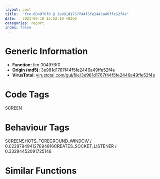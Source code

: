```yaml
---
layout: post
title:  "fcn.004976f0 @ 3e981d1767f44f5fe2446a49ffe52f4e"
date:   2021-09-10 15:52:19 +0300
categories: report
index: false
---
```


# Generic Information
- **Function:** fcn.004976f0
- **Origin (md5):** 3e981d1767f44f5fe2446a49ffe52f4e
- **VirusTotal:** [virustotal.com/gui/file/3e981d1767f44f5fe2446a49ffe52f4e][virustotal_ref]

# Code Tags
<span class="tag" id="SCREEN">SCREEN</span>


# Behaviour Tags
<span class="bhv-tag" id="SCREENSHOTS_FOREGROUND_WINDOW">SCREENSHOTS_FOREGROUND_WINDOW / 0.022879494127894816</span><span class="bhv-tag" id="CREATES_SOCKET_LISTENER">CREATES_SOCKET_LISTENER / 0.33294452091725146</span>

# Similar Functions
<script type="text/javascript" src="https://www.gstatic.com/charts/loader.js"></script>
<script type="text/javascript">

    google.charts.load('current', {'packages':['corechart']});
    google.charts.setOnLoadCallback(drawChart);

    function drawChart() {
    var data = new google.visualization.DataTable();
        data.addColumn('number', 'X');
        data.addColumn('number', 'Y');
        data.addColumn({type: 'string', role: 'tooltip', 'p': {'html': true}});
        data.addColumn({'type': 'string', 'role': 'style'});
        
        data.addRows([
    [6.8470072746276855, 75.81124114990234, '<b><a href="/report/fcn.004976f0@3e981d1767f44f5fe2446a49ffe52f4e">fcn.004976f0</a><br>@3e981d1767f44f5fe2446a49ffe52f4e</b><br>push 0xffffffffffffffff<br>push 0x4c4020<br>mov eax, dword<br>push eax<br>mov dword<br>sub esp, 0x50<br>push ebx<br>mov ebx, ecx<br>push ebp<br>push esi<br>mov ecx, dword[ebx+0x3c]<br>push edi<br>call fcn.004928f0<br>mov esi, eax<br>mov eax, dword[esp+0x74]<br>xor ebp, ebp<br>mov dword[esp+0x14], esi<br>cmp dword[eax], ebp<br>je 0x497732<br>mov eax, dword[ebx+0x84]<br>mov dword[esp+0x10], eax<br>jmp 0x49774d<br>cmp dword[eax+4], ebp<br>je 0x497743<br>mov ecx, dword[ebx+0x88]<br>mov dword[esp+0x10], ecx<br>jmp 0x49774d<br>mov edx, dword[ebx+0x80]<br>mov dword[esp+0x10], edx<br>cmp dword[esp+0x10], 0xffffffff<br>jne 0x49775e<br>mov eax, dword[ebx+0x80]<br>mov dword[esp+0x10], eax<br>cmp esi, ebp<br>je 0x4978be<br>mov eax, dword[esi+4]<br>cmp eax, ebp<br>je 0x4978be<br>mov edi, dword[esp+0x10]<br>cmp edi, 0xffffffff<br>je 0x4978be<br>push eax<br>call dword[sym.imp.COMCTL32.dll_ImageList_GetImageCount]<br>cmp eax, ebp<br>jle 0x4978be<br>mov edx, dword[esi+4]<br>lea ecx, [esp+0x40]<br>push ecx<br>push edi<br>push edx<br>call dword[sym.imp.COMCTL32.dll_ImageList_GetImageInfo]<br>cmp eax, ebp<br>je 0x4978be<br>lea eax, [esp+0x50]<br>lea ecx, [esp+0x30]<br>push eax<br>push ecx<br>call dword[sym.imp.USER32.dll_CopyRect]<br>mov esi, dword[esp+0x3c]<br>mov ecx, dword[esp+0x34]<br>mov edi, dword[esp+0x38]<br>mov eax, dword[esp+0x30]<br>sub esi, ecx<br>sub edi, eax<br>je 0x4978be<br>cmp esi, ebp<br>je 0x4978be<br>lea ecx, [esp+0x20]<br>call fcn.004b9d2f<br>mov dword[esp+0x68], ebp<br>mov dword[esp+0x1c], ebp<br>mov dword[esp+0x18], 0x4d4da0<br>mov ebp, dword[esp+0x70]<br>mov byte[esp+0x68], 1<br>test ebp, ebp<br>jne 0x497801<br>xor eax, eax<br>jmp 0x497804<br>mov eax, dword[ebp+4]<br>push eax<br>call dword[sym.imp.GDI32.dll_CreateCompatibleDC]<br>push eax<br>lea ecx, [esp+0x24]<br>call fcn.004b9de6<br>mov edx, dword[ebp+4]<br>push esi<br>push edi<br>push edx<br>call dword[sym.imp.GDI32.dll_CreateCompatibleBitmap]<br>push eax<br>lea ecx, [esp+0x1c]<br>call fcn.004ba926<br>mov ecx, dword[esp+0x1c]<br>lea eax, [esp+0x18]<br>neg eax<br>sbb eax, eax<br>and eax, ecx<br>push eax<br>mov eax, dword[esp+0x28]<br>push eax<br>call fcn.004b9f27<br>mov ecx, dword[ebx+0x3c]<br>mov dword[esp+0x70], eax<br>mov eax, dword[ecx+0x1f4]<br>lea ecx, [esp+0x20]<br>push eax<br>push esi<br>push edi<br>push 0<br>push 0<br>call fcn.004bcfb5<br>push 0xff000000<br>push 0xff000000<br>xor ecx, ecx<br>push 0xcc0020<br>xor eax, eax<br>push 1<br>push ecx<br>push eax<br>mov ecx, dword[esp+0x2c]<br>xor ebx, ebx<br>push esi<br>xor edx, edx<br>push edi<br>push ebx<br>push edx<br>mov edx, dword[esp+0x38]<br>lea eax, [esp+0x48]<br>push edx<br>push eax<br>call fcn.004b1ed5<br>test eax, eax<br>jne 0x4978d5<br>mov dword[esp+0x18], method.CGdiObject.virtual_0<br>lea ecx, [esp+0x18]<br>mov byte[esp+0x68], 2<br>call fcn.004ba97d<br>lea ecx, [esp+0x20]<br>mov dword[esp+0x68], 0xffffffff<br>call fcn.004b9e64<br>xor eax, eax<br>mov ecx, dword[esp+0x60]<br>pop edi<br>pop esi<br>pop ebp<br>pop ebx<br>mov dword<br>add esp, 0x5c<br>ret 8<br>mov ecx, dword[esp+0x74]<br>push 0xcc0020<br>push esi<br>push edi<br>mov eax, dword[ecx+8]<br>push 0<br>push 0<br>mov ecx, dword[eax+0xc]<br>mov edx, dword[eax+4]<br>mov ebx, dword[eax]<br>sub ecx, edx<br>mov edx, dword[eax+8]<br>lea eax, [esp+0x34]<br>sub edx, ebx<br>mov ebx, dword[esp+0x38]<br>neg eax<br>sbb eax, eax<br>and eax, ebx<br>push eax<br>push ecx<br>push edx<br>mov edx, dword[ebp+4]<br>push 0<br>push 0<br>push edx<br>call dword[sym.imp.GDI32.dll_StretchBlt]<br>mov esi, eax<br>mov eax, dword[esp+0x70]<br>test eax, eax<br>je 0x497922<br>mov eax, dword[eax+4]<br>push eax<br>mov eax, dword[esp+0x28]<br>push eax<br>call fcn.004b9f27<br>mov dword[esp+0x18], 0x4d4d94<br>lea ecx, [esp+0x18]<br>mov byte[esp+0x68], 3<br>call fcn.004ba97d<br>lea ecx, [esp+0x20]<br>mov dword[esp+0x68], 0xffffffff<br>call fcn.004b9e64<br>mov eax, esi<br>jmp 0x4978c0<br><eoc> ', 'point { fill-color: #e0440e; }'],
[-30.164701461791992, -156.60548400878906, '<b><a href="/report/fcn.0049ae30@3e981d1767f44f5fe2446a49ffe52f4e">fcn.0049ae30</a><br>@3e981d1767f44f5fe2446a49ffe52f4e</b><br>mov eax, dword<br>push 0xffffffffffffffff<br>push 0x4c4298<br>push eax<br>mov dword<br>mov eax, dword[ecx+0x40]<br>sub esp, 0x18<br>cmp eax, 3<br>push edi<br>ja case.default.0x49ae51<br>jmp dword[eax*4+0x49af9c]<br>mov edi, dword[ecx+0x44]<br>jmp 0x49ae6a<br>mov edi, dword[ecx+0x48]<br>jmp 0x49ae6a<br>mov edi, dword[ecx+0x4c]<br>jmp 0x49ae6a<br>mov edi, dword[ecx+0x50]<br>test edi, edi<br>jne 0x49ae89<br>mov edi, dword[ecx+0x44]<br>test edi, edi<br>jne 0x49ae89<br>xor eax, eax<br>pop edi<br>mov ecx, dword[esp+0x18]<br>mov dword<br>add esp, 0x24<br>ret 8<br>push ebx<br>push ebp<br>push esi<br>lea ecx, [esp+0x18]<br>call fcn.004b9d2f<br>mov ebx, dword[esp+0x38]<br>mov dword[esp+0x30], 0<br>test ebx, ebx<br>jne 0x49aea9<br>xor eax, eax<br>jmp 0x49aeac<br>mov eax, dword[ebx+4]<br>push eax<br>call dword[sym.imp.GDI32.dll_CreateCompatibleDC]<br>push eax<br>lea ecx, [esp+0x1c]<br>call fcn.004b9de6<br>mov dword[esp+0x14], 0<br>mov dword[esp+0x10], 0x4d512c<br>mov esi, dword[esp+0x3c]<br>mov byte[esp+0x30], 1<br>mov eax, dword[esi+0xc]<br>mov ecx, dword[esi+4]<br>mov ebp, dword[esi]<br>sub eax, ecx<br>mov ecx, dword[esi+8]<br>push eax<br>mov eax, dword[ebx+4]<br>sub ecx, ebp<br>push ecx<br>push eax<br>call dword[sym.imp.GDI32.dll_CreateCompatibleBitmap]<br>push eax<br>lea ecx, [esp+0x14]<br>call fcn.004ba926<br>mov ebp, dword[sym.imp.GDI32.dll_SelectObject]<br>test edi, edi<br>je 0x49af11<br>mov ecx, dword[esp+0x1c]<br>push edi<br>push ecx<br>call ebp<br>mov edi, eax<br>jmp 0x49af13<br>xor edi, edi<br>mov ecx, dword[esi+0xc]<br>mov edx, dword[esi+4]<br>mov eax, dword[esi]<br>sub ecx, edx<br>mov edx, dword[esi+8]<br>mov esi, dword[esp+0x1c]<br>sub edx, eax<br>lea eax, [esp+0x18]<br>neg eax<br>push 0xcc0020<br>push ecx<br>sbb eax, eax<br>push edx<br>and eax, esi<br>push 0<br>push 0<br>push eax<br>push ecx<br>push edx<br>mov edx, dword[ebx+4]<br>push 0<br>push 0<br>push edx<br>call dword[sym.imp.GDI32.dll_StretchBlt]<br>test edi, edi<br>je 0x49af58<br>mov eax, dword[esp+0x1c]<br>push edi<br>push eax<br>call ebp<br>mov dword[esp+0x10], method.CGdiObject.virtual_0<br>lea ecx, [esp+0x10]<br>mov byte[esp+0x30], 2<br>call fcn.004ba97d<br>lea ecx, [esp+0x18]<br>mov dword[esp+0x30], 0xffffffff<br>call fcn.004b9e64<br>mov ecx, dword[esp+0x28]<br>pop esi<br>pop ebp<br>pop ebx<br>mov eax, 1<br>pop edi<br>mov dword<br>add esp, 0x24<br>ret 8<br><eoc> ', 'null'],
[-41.252288818359375, -281.2893981933594, '<b><a href="/report/fcn.00442950@3e981d1767f44f5fe2446a49ffe52f4e">fcn.00442950</a><br>@3e981d1767f44f5fe2446a49ffe52f4e</b><br>sub esp, 0x50<br>push ebx<br>push ebp<br>push esi<br>push edi<br>mov edi, dword[esp+0x64]<br>mov ebp, dword[edi]<br>call fcn.0043ce90<br>push eax<br>push ebp<br>call dword[sym.imp.GDI32.dll_SetStretchBltMode]<br>mov eax, dword[edi+4]<br>cmp eax, 3<br>je 0x442c6e<br>cmp eax, 4<br>je 0x442c6e<br>mov ebx, dword[esp+0x78]<br>test ebx, 0x80000000<br>je 0x442bfa<br>neg ebx<br>push ebp<br>mov dword[esp+0x7c], ebx<br>call fcn.004b9dd1<br>mov edi, dword[edi+0x14]<br>mov esi, eax<br>push edi<br>call fcn.004ba911<br>mov edi, eax<br>mov eax, dword[esi]<br>push 0xffffff<br>mov ecx, esi<br>call dword[eax+0x2c]<br>mov edx, dword[esi]<br>push 0<br>mov ecx, esi<br>mov dword[esp+0x1c], eax<br>call dword[edx+0x30]<br>lea ecx, [esp+0x28]<br>mov dword[esp+0x1c], eax<br>call fcn.004b9d2f<br>lea ecx, [esp+0x38]<br>call fcn.004b9d2f<br>test esi, esi<br>jne 0x4429df<br>xor eax, eax<br>jmp 0x4429e2<br>mov eax, dword[esi+4]<br>mov ebx, dword[sym.imp.GDI32.dll_CreateCompatibleDC]<br>push eax<br>call ebx<br>push eax<br>lea ecx, [esp+0x2c]<br>call fcn.004b9de6<br>test esi, esi<br>jne 0x4429fd<br>xor eax, eax<br>jmp 0x442a00<br>mov eax, dword[esi+4]<br>push eax<br>call ebx<br>push eax<br>lea ecx, [esp+0x3c]<br>call fcn.004b9de6<br>test edi, edi<br>jne 0x442a15<br>xor eax, eax<br>jmp 0x442a18<br>mov eax, dword[edi+4]<br>push eax<br>mov eax, dword[esp+0x30]<br>push eax<br>call fcn.004b9f27<br>lea ecx, [esp+0x48]<br>mov dword[esp+0x24], 0<br>mov dword[esp+0x20], 0x4d787c<br>mov edx, dword[edi+4]<br>push ecx<br>push 0x18<br>push edx<br>mov dword[esp+0x1c], eax<br>call dword[sym.imp.GDI32.dll_GetObjectA]<br>mov ebx, dword[esp+0x50]<br>mov edi, dword[esp+0x4c]<br>push 0<br>push 1<br>push 1<br>push ebx<br>push edi<br>call dword[sym.imp.GDI32.dll_CreateBitmap]<br>push eax<br>lea ecx, [esp+0x24]<br>call fcn.004ba926<br>lea eax, [esp+0x20]<br>mov edx, dword[esp+0x24]<br>neg eax<br>sbb eax, eax<br>and eax, edx<br>push eax<br>mov eax, dword[esp+0x40]<br>push eax<br>call fcn.004b9f27<br>mov ecx, dword[esp+0x78]<br>mov dword[esp+0x14], eax<br>push ecx<br>lea ecx, [esp+0x2c]<br>call fcn.004ba027<br>mov ebp, dword[esp+0x2c]<br>lea eax, [esp+0x28]<br>neg eax<br>mov edx, dword[esp+0x3c]<br>push 0xcc0020<br>sbb eax, eax<br>push 0<br>and eax, ebp<br>push 0<br>push eax<br>push ebx<br>push edi<br>push 0<br>push 0<br>push edx<br>call dword[sym.imp.GDI32.dll_BitBlt]<br>mov ebp, dword[esp+0x70]<br>cmp ebp, 0xffffffff<br>jne 0x442acc<br>mov eax, dword[esp+0x64]<br>mov ebp, dword[eax+8]<br>cmp dword[esp+0x74], 0xffffffff<br>jne 0x442ade<br>mov ecx, dword[esp+0x64]<br>mov edx, dword[ecx+0xc]<br>mov dword[esp+0x74], edx<br>mov edx, dword[esp+0x2c]<br>lea eax, [esp+0x28]<br>neg eax<br>push 0x660046<br>mov ecx, dword[esp+0x70]<br>sbb eax, eax<br>push ebx<br>push edi<br>and eax, edx<br>mov edx, dword[esp+0x74]<br>push 0<br>push 0<br>push eax<br>mov eax, dword[esp+0x8c]<br>push eax<br>mov eax, dword[esi+4]<br>push ebp<br>push ecx<br>push edx<br>push eax<br>call dword[sym.imp.GDI32.dll_StretchBlt]<br>lea eax, [esp+0x38]<br>push 0x8800c6<br>mov ecx, dword[esp+0x40]<br>mov edx, dword[esp+0x70]<br>neg eax<br>sbb eax, eax<br>push ebx<br>push edi<br>and eax, ecx<br>mov ecx, dword[esp+0x80]<br>push 0<br>push 0<br>push eax<br>mov eax, dword[esp+0x80]<br>push ecx<br>mov ecx, dword[esi+4]<br>push ebp<br>push edx<br>push eax<br>push ecx<br>call dword[sym.imp.GDI32.dll_StretchBlt]<br>lea eax, [esp+0x28]<br>push 0x660046<br>mov edx, dword[esp+0x30]<br>mov ecx, dword[esp+0x6c]<br>neg eax<br>sbb eax, eax<br>push ebx<br>push edi<br>and eax, edx<br>mov edx, dword[esp+0x80]<br>push 0<br>push 0<br>push eax<br>mov eax, dword[esp+0x84]<br>push edx<br>mov edx, dword[esi+4]<br>push ebp<br>push eax<br>push ecx<br>push edx<br>call dword[sym.imp.GDI32.dll_StretchBlt]<br>mov eax, dword[esp+0x10]<br>test eax, eax<br>je 0x442b94<br>mov eax, dword[eax+4]<br>push eax<br>mov eax, dword[esp+0x30]<br>push eax<br>call fcn.004b9f27<br>mov eax, dword[esp+0x14]<br>test eax, eax<br>je 0x442baa<br>mov eax, dword[eax+4]<br>mov ecx, dword[esp+0x3c]<br>push eax<br>push ecx<br>call fcn.004b9f27<br>mov edx, dword[esi]<br>mov ecx, esi<br>mov eax, dword[esp+0x18]<br>push eax<br>call dword[edx+0x2c]<br>mov edx, dword[esi]<br>mov ecx, esi<br>mov eax, dword[esp+0x1c]<br>push eax<br>call dword[edx+0x30]<br>lea ecx, [esp+0x20]<br>mov dword[esp+0x20], 0x4d6ac8<br>call fcn.004ba97d<br>lea ecx, [esp+0x38]<br>call fcn.004b9e64<br>lea ecx, [esp+0x28]<br>call fcn.004b9e64<br>pop edi<br>pop esi<br>pop ebp<br>pop ebx<br>add esp, 0x50<br>ret 0x18<br>push ebp<br>call dword[sym.imp.GDI32.dll_CreateCompatibleDC]<br>mov ecx, dword[edi+0x14]<br>mov esi, eax<br>push ecx<br>push esi<br>call dword[sym.imp.GDI32.dll_SelectObject]<br>mov ecx, dword[esp+0x74]<br>mov dword[esp+0x64], eax<br>cmp ecx, 0xffffffff<br>jne 0x442c1e<br>mov ecx, dword[edi+0xc]<br>mov eax, dword[esp+0x70]<br>cmp eax, 0xffffffff<br>jne 0x442c2a<br>mov eax, dword[edi+8]<br>mov edx, dword[edi+0xc]<br>push ebx<br>push edx<br>mov edx, dword[edi+8]<br>push edx<br>push 0<br>push 0<br>push esi<br>push ecx<br>mov ecx, dword[esp+0x84]<br>push eax<br>mov eax, dword[esp+0x8c]<br>push eax<br>push ecx<br>push ebp<br>call dword[sym.imp.GDI32.dll_StretchBlt]<br>mov edx, dword[esp+0x64]<br>push edx<br>push esi<br>call dword[sym.imp.GDI32.dll_SelectObject]<br>push esi<br>call dword[sym.imp.GDI32.dll_DeleteDC]<br>pop edi<br>pop esi<br>pop ebp<br>pop ebx<br>add esp, 0x50<br>ret 0x18<br>mov ecx, dword[esp+0x74]<br>cmp ecx, 0xffffffff<br>jne 0x442c7a<br>mov ecx, dword[edi+0xc]<br>mov eax, dword[esp+0x70]<br>cmp eax, 0xffffffff<br>jne 0x442c86<br>mov eax, dword[edi+8]<br>mov edx, dword[esp+0x68]<br>push 3<br>push 0<br>push 0<br>push ecx<br>mov ecx, dword[esp+0x7c]<br>push eax<br>mov eax, dword[edi+0x10]<br>push eax<br>push ecx<br>push edx<br>push ebp<br>call dword[sym.imp.USER32.dll_DrawIconEx]<br>pop edi<br>pop esi<br>pop ebp<br>pop ebx<br>add esp, 0x50<br>ret 0x18<br><eoc> ', 'null'],
[61.52162551879883, -273.3262634277344, '<b><a href="/report/fcn.00437fb0@3e981d1767f44f5fe2446a49ffe52f4e">fcn.00437fb0</a><br>@3e981d1767f44f5fe2446a49ffe52f4e</b><br>push 0xffffffffffffffff<br>push 0x4c0ae8<br>mov eax, dword<br>push eax<br>mov dword<br>sub esp, 0x40<br>push ebx<br>push esi<br>mov esi, ecx<br>xor ebx, ebx<br>mov dword[esp+8], esi<br>cmp dword[esi+0xc0], ebx<br>jne 0x438003<br>mov eax, dword[esi+0x1c]<br>push 1<br>push ebx<br>push eax<br>call dword[sym.imp.USER32.dll_SetWindowRgn]<br>lea ecx, [esi+0x1d4]<br>call fcn.004ba97d<br>pop esi<br>pop ebx<br>mov ecx, dword[esp+0x40]<br>mov dword<br>add esp, 0x4c<br>ret <br>mov edx, dword[esi+0x1c]<br>push ebp<br>lea ecx, [esp+0x28]<br>push edi<br>push ecx<br>push edx<br>call dword[sym.imp.USER32.dll_GetWindowRect]<br>mov edi, dword[esp+0x34]<br>mov ecx, dword[esp+0x2c]<br>mov ebp, dword[esp+0x38]<br>mov eax, dword[esp+0x30]<br>mov edx, vtable.CRgn.0<br>sub edi, ecx<br>sub ebp, eax<br>mov dword[esp+0x18], ebx<br>mov dword[esp+0x14], edx<br>mov eax, dword[esi+0xc0]<br>mov dword[esp+0x58], ebx<br>mov ecx, eax<br>dec ecx<br>je 0x438210<br>dec ecx<br>je 0x4381da<br>dec ecx<br>je 0x438143<br>add eax, 0xfffffffc<br>mov esi, 0x4ea2d4<br>cmp eax, ebx<br>jle 0x43807f<br>mov cx, word[esi]<br>add esi, 2<br>cmp cx, 0xffff<br>je 0x43807c<br>mov dx, word[esi]<br>add esi, 2<br>cmp dx, 0xffff<br>jne 0x43806f<br>dec eax<br>jne 0x438062<br>mov eax, dword[esp+0x10]<br>lea ecx, [esp+0x3c]<br>push eax<br>call fcn.004ba67e<br>mov ecx, dword[esp+0x40]<br>mov byte[esp+0x58], 3<br>push ecx<br>call dword[sym.imp.GDI32.dll_BeginPath]<br>mov ebx, dword[sym.imp.KERNEL32.dll_MulDiv]<br>xor edx, edx<br>mov dx, word[esi+2]<br>push 0x7fff<br>push ebp<br>push edx<br>call ebx<br>push eax<br>xor eax, eax<br>mov ax, word[esi]<br>push 0x7fff<br>push edi<br>push eax<br>call ebx<br>lea ecx, [esp+0x28]<br>push eax<br>push ecx<br>lea ecx, [esp+0x48]<br>call fcn.004ba46b<br>add esi, 4<br>cmp word[esi], 0xffff<br>je 0x43810c<br>xor edx, edx<br>push 0x7fff<br>mov dx, word[esi+2]<br>push ebp<br>push edx<br>call ebx<br>push eax<br>xor eax, eax<br>mov ax, word[esi]<br>push 0x7fff<br>push edi<br>push eax<br>call ebx<br>push eax<br>lea ecx, [esp+0x44]<br>call fcn.004ba4b7<br>add esi, 4<br>cmp word[esi], 0xffff<br>jne 0x4380da<br>mov ecx, dword[esp+0x40]<br>push ecx<br>call dword[sym.imp.GDI32.dll_EndPath]<br>mov edx, dword[esp+0x40]<br>push edx<br>call dword[sym.imp.GDI32.dll_PathToRegion]<br>push eax<br>lea ecx, [esp+0x18]<br>call fcn.004ba926<br>lea ecx, [esp+0x3c]<br>mov byte[esp+0x58], 0<br>call fcn.004ba6f0<br>mov esi, dword[esp+0x10]<br>jmp 0x438224<br>mov dword[esp+0x20], ebx<br>mov dword[esp+0x1c], edx<br>mov esi, dword[sym.imp.GDI32.dll_CreateEllipticRgn]<br>push ebp<br>push edi<br>push ebx<br>push ebx<br>mov byte[esp+0x68], 1<br>call esi<br>push eax<br>lea ecx, [esp+0x18]<br>call fcn.004ba926<br>mov eax, ebp<br>cdq <br>and edx, 3<br>add eax, edx<br>mov ecx, eax<br>mov eax, edi<br>cdq <br>and edx, 3<br>add eax, edx<br>sar ecx, 2<br>sar eax, 2<br>sub ebp, ecx<br>sub edi, eax<br>push ebp<br>push edi<br>push ecx<br>push eax<br>call esi<br>push eax<br>lea ecx, [esp+0x20]<br>call fcn.004ba926<br>mov esi, dword[esp+0x20]<br>lea eax, [esp+0x1c]<br>mov edx, dword[esp+0x18]<br>lea ecx, [esp+0x14]<br>neg eax<br>sbb eax, eax<br>push 4<br>and eax, esi<br>neg ecx<br>sbb ecx, ecx<br>push eax<br>and ecx, edx<br>push ecx<br>push edx<br>call dword[sym.imp.GDI32.dll_CombineRgn]<br>mov dword[esp+0x1c], 0x4d6ac8<br>lea ecx, [esp+0x1c]<br>mov byte[esp+0x58], 2<br>call fcn.004ba97d<br>mov esi, dword[esp+0x10]<br>mov byte[esp+0x58], 0<br>jmp 0x438224<br>mov eax, 0x66666667<br>imul ebp<br>sar edx, 1<br>mov eax, edx<br>shr eax, 0x1f<br>add edx, eax<br>mov eax, 0x66666667<br>mov ecx, edx<br>imul edi<br>sar edx, 1<br>mov eax, edx<br>shr eax, 0x1f<br>add edx, eax<br>cmp edx, ecx<br>jge 0x438202<br>mov ecx, edx<br>push ecx<br>push ecx<br>push ebp<br>push edi<br>push ebx<br>push ebx<br>call dword[sym.imp.GDI32.dll_CreateRoundRectRgn]<br>jmp 0x43821a<br>push ebp<br>push edi<br>push ebx<br>push ebx<br>call dword[sym.imp.GDI32.dll_CreateEllipticRgn]<br>push eax<br>lea ecx, [esp+0x18]<br>call fcn.004ba926<br>mov ebp, dword[esp+0x18]<br>mov ecx, dword[esi+0x1c]<br>lea eax, [esp+0x14]<br>push 1<br>neg eax<br>sbb eax, eax<br>and eax, ebp<br>push eax<br>push ecx<br>call dword[sym.imp.USER32.dll_SetWindowRgn]<br>add esi, 0x1d4<br>mov ecx, esi<br>call fcn.004ba97d<br>lea ecx, [esp+0x14]<br>call fcn.004ba953<br>push eax<br>mov ecx, esi<br>call fcn.004ba926<br>mov dword[esp+0x14], 0x4d6ac8<br>lea ecx, [esp+0x14]<br>mov dword[esp+0x58], 4<br>call fcn.004ba97d<br>mov ecx, dword[esp+0x50]<br>pop edi<br>pop ebp<br>pop esi<br>pop ebx<br>mov dword<br>add esp, 0x4c<br>ret <br><eoc> ', 'null'],
[107.86410522460938, 182.7748565673828, '<b><a href="/report/fcn.0040c867@418e0921f3a9bd4f5bc0dcc59623b5a1">fcn.0040c867</a><br>@418e0921f3a9bd4f5bc0dcc59623b5a1</b><br>push ebp<br>mov ebp, esp<br>and esp, 0xfffffff8<br>push 0xffffffffffffffff<br>push 0x47b637<br>mov eax, dword<br>push eax<br>sub esp, 0x2a0<br>mov eax, dword[0x4a83f0]<br>xor eax, esp<br>mov dword[esp+0x298], eax<br>push ebx<br>push esi<br>push edi<br>mov eax, dword[0x4a83f0]<br>xor eax, esp<br>push eax<br>lea eax, [esp+0x2b0]<br>mov dword<br>mov eax, dword[ebp+8]<br>mov dword[esp+0x40], eax<br>mov eax, dword[ebp+0xc]<br>xor ebx, ebx<br>mov dword[esp+0x24], eax<br>mov eax, dword[ebp+0x10]<br>mov esi, ecx<br>mov dword[esp+0x38], eax<br>mov dword[esp+0x50], esi<br>mov dword[esp+0x10], 0x80004005<br>mov dword[esp+0x1c], ebx<br>mov dword[esp+0x18], ebx<br>mov dword[esp+0x14], ebx<br>mov dword[esp+0x28], ebx<br>mov dword[esp+0x2c], ebx<br>mov dword[esp+0x30], ebx<br>xor eax, eax<br>mov dword[esp+0x2b8], ebx<br>push 0x206<br>mov word[esp+0xa0], ax<br>lea eax, [esp+0xa2]<br>push ebx<br>push eax<br>call fcn.0043fe30<br>xor eax, eax<br>add esp, 0xc<br>lea edi, [esp+0x48]<br>mov dword[esp+0x44], ebx<br>stosd dword<br>mov dword[esp+0x3c], ebx<br>cmp esi, ebx<br>je 0x40cc06<br>cmp dword[esp+0x24], ebx<br>je 0x40cc06<br>mov esi, dword[esp+0x40]<br>cmp esi, ebx<br>je 0x40cc06<br>mov eax, 0x104<br>push eax<br>push str.Baidu_ComCfg<br>push eax<br>lea eax, [esp+0xa8]<br>push eax<br>call fcn.0044844d<br>add esp, 0x10<br>lea eax, [esp+0x1c]<br>push eax<br>push ebx<br>push ebx<br>push 0x12<br>push ebx<br>push esi<br>call dword[sym.imp.ole32.dll_StgOpenStorage]<br>mov dword[esp+0x10], eax<br>cmp eax, ebx<br>jge 0x40c9a1<br>cmp eax, 0x80030050<br>jne 0x40c986<br>push esi<br>call dword[sym.imp.SHLWAPI.dll_PathFileExistsW]<br>test eax, eax<br>je 0x40c986<br>push esi<br>call dword[sym.imp.KERNEL32.dll_DeleteFileW]<br>lea eax, [esp+0x1c]<br>push eax<br>push ebx<br>push 0x12<br>push esi<br>call dword[sym.imp.ole32.dll_StgCreateDocfile]<br>mov dword[esp+0x10], eax<br>cmp eax, ebx<br>jl 0x40cb8a<br>cmp word[esp+0x9c], 0x5c<br>lea edi, [esp+0x9c]<br>jne 0x40c9ba<br>lea edi, [esp+0x9e]<br>push edi<br>call fcn.0044851a<br>pop ecx<br>cmp eax, ebx<br>je 0x40c9d4<br>lea eax, [edi+eax*2-2]<br>cmp word[eax], 0x5c<br>jne 0x40c9d4<br>xor ecx, ecx<br>mov word[eax], cx<br>push 0x48fbe4<br>push edi<br>call fcn.004547a1<br>pop ecx<br>pop ecx<br>mov dword[esp+0x20], eax<br>cmp eax, ebx<br>je 0x40c9f5<br>xor ecx, ecx<br>mov word[eax], cx<br>add eax, 2<br>mov dword[esp+0x20], eax<br>mov esi, dword[esp+0x1c]<br>cmp esi, ebx<br>je 0x40caec<br>mov eax, dword[esi]<br>lea ecx, [esp+0x18]<br>push ecx<br>push ebx<br>push ebx<br>push 0x12<br>push ebx<br>push edi<br>push esi<br>call dword[eax+0x18]<br>mov dword[esp+0x10], eax<br>cmp eax, ebx<br>jge 0x40ca36<br>mov eax, dword[esi]<br>lea ecx, [esp+0x18]<br>push ecx<br>push ebx<br>push ebx<br>push 0x12<br>push edi<br>push esi<br>call dword[eax+0x14]<br>mov dword[esp+0x10], eax<br>cmp eax, ebx<br>jl 0x40cb8a<br>lea eax, [esp+0x18]<br>lea esi, [esp+0x28]<br>call fcn.0041f63f<br>mov edi, dword[esp+0x20]<br>mov esi, dword[esp+0x18]<br>cmp edi, ebx<br>je 0x40ca79<br>cmp word[edi], bx<br>je 0x40ca79<br>push 0x48fbe4<br>push edi<br>call fcn.004547a1<br>pop ecx<br>pop ecx<br>mov dword[esp+0x20], eax<br>cmp eax, ebx<br>je 0x40ca75<br>xor ecx, ecx<br>mov word[eax], cx<br>add eax, 2<br>mov dword[esp+0x20], eax<br>cmp edi, ebx<br>jne 0x40c9f9<br>mov eax, dword[esp+0x2c]<br>mov eax, dword[eax-4]<br>mov dword[esp+0x18], eax<br>cmp eax, ebx<br>je 0x40cb8a<br>mov ecx, dword[eax]<br>lea edx, [esp+0x14]<br>push edx<br>push ebx<br>push 0x12<br>push ebx<br>push dword[esp+0x34]<br>push eax<br>call dword[ecx+0x10]<br>test eax, eax<br>jns 0x40cac6<br>mov eax, dword[esp+0x18]<br>mov ecx, dword[eax]<br>lea edx, [esp+0x14]<br>push edx<br>push ebx<br>push ebx<br>push 0x12<br>push dword[esp+0x34]<br>push eax<br>call dword[ecx+0xc]<br>mov dword[esp+0x10], eax<br>cmp eax, ebx<br>jl 0x40cb8a<br>mov eax, dword[esp+0x14]<br>mov ecx, dword[eax]<br>xor edi, edi<br>inc edi<br>push edi<br>lea edx, [esp+0x58]<br>push edx<br>push eax<br>call dword[ecx+0x30]<br>mov dword[esp+0x10], eax<br>cmp eax, ebx<br>jge 0x40cb01<br>push eax<br>push str.---COMPOUDDOC---pStream-_Stat_error__x_<br>jmp 0x40cb7d<br>push str.---COMPOUDDOC---ERORR_pTemp_is_NULL<br>push 3<br>pop edx<br>push 2<br>pop esi<br>call fcn.0040b0d6<br>jmp 0x40cb89<br>mov eax, dword[esp+0x14]<br>mov ecx, dword[eax]<br>push ebx<br>push ebx<br>push dword[esp+0x50]<br>push dword[esp+0x50]<br>push eax<br>call dword[ecx+0x14]<br>mov dword[esp+0x10], eax<br>cmp eax, ebx<br>jl 0x40cb8a<br>mov esi, dword[esp+0x50]<br>mov dword[esi], ebx<br>cmp dword[esp+0x38], ebx<br>je 0x40cb61<br>mov eax, dword[esp+0x14]<br>mov ecx, dword[eax]<br>push esi<br>push dword[ebp+0x14]<br>push dword[esp+0x40]<br>push eax<br>call dword[ecx+0x10]<br>mov dword[esp+0x10], eax<br>mov eax, 0x80030109<br>cmp dword[esp+0x10], eax<br>jne 0x40cb61<br>push eax<br>push str.---COMPOUDDOC---pStream-_Write_error__x_<br>push 3<br>pop edx<br>push 2<br>pop esi<br>call fcn.0040b0d6<br>mov dword[esp+0x44], edi<br>jmp 0x40cb88<br>mov esi, dword[esi]<br>mov eax, dword[esp+0x14]<br>mov ecx, dword[eax]<br>push ebx<br>push esi<br>push eax<br>call dword[ecx+0x18]<br>mov dword[esp+0x10], eax<br>cmp eax, ebx<br>jge 0x40cb8a<br>push eax<br>push str.---COMPOUDDOC---pStream-_SetSize_error__x_<br>push 3<br>pop edx<br>push 2<br>pop esi<br>call fcn.0040b0d6<br>pop ecx<br>pop ecx<br>mov eax, dword[esp+0x14]<br>cmp eax, ebx<br>je 0x40cb9c<br>mov ecx, dword[eax]<br>push eax<br>call dword[ecx+8]<br>mov dword[esp+0x14], ebx<br>mov esi, dword[esp+0x28]<br>jmp 0x40cbd3<br>mov eax, dword[esp+0x2c]<br>mov eax, dword[eax-4]<br>mov dword[esp+0x18], eax<br>cmp eax, ebx<br>je 0x40cbc8<br>cmp esi, dword[esp+0x2c]<br>je 0x40cbbc<br>sub dword[esp+0x2c], 4<br>mov ecx, dword[eax]<br>push eax<br>call dword[ecx+8]<br>mov dword[esp+0x18], ebx<br>jmp 0x40cbd3<br>cmp esi, dword[esp+0x2c]<br>je 0x40cbd9<br>sub dword[esp+0x2c], 4<br>cmp esi, dword[esp+0x2c]<br>jne 0x40cba2<br>mov eax, dword[esp+0x1c]<br>cmp eax, ebx<br>je 0x40cbeb<br>mov ecx, dword[eax]<br>push eax<br>call dword[ecx+8]<br>mov dword[esp+0x1c], ebx<br>cmp dword[esp+0x3c], ebx<br>je 0x40cbfb<br>push dword[esp+0x40]<br>call dword[sym.imp.KERNEL32.dll_DeleteFileW]<br>cmp esi, ebx<br>je 0x40cc06<br>push esi<br>call fcn.0043e9ea<br>pop ecx<br>mov eax, dword[esp+0x10]<br>mov ecx, dword[esp+0x2b0]<br>mov dword<br>pop ecx<br>pop edi<br>pop esi<br>pop ebx<br>mov ecx, dword[esp+0x298]<br>xor ecx, esp<br>call fcn.0043e257<br>mov esp, ebp<br>pop ebp<br>ret 0x10<br><eoc> ', 'null'],
[-114.61557006835938, -313.4380798339844, '<b><a href="/report/fcn.0048d0a0@3e981d1767f44f5fe2446a49ffe52f4e">fcn.0048d0a0</a><br>@3e981d1767f44f5fe2446a49ffe52f4e</b><br>sub esp, 0x18<br>mov eax, dword[esp+0x28]<br>push ebx<br>push ebp<br>mov ebx, ecx<br>push esi<br>dec eax<br>push edi<br>mov dword[esp+0x14], ebx<br>je 0x48d0de<br>dec eax<br>je 0x48d0cc<br>dec eax<br>jne 0x48d0de<br>mov dword[esp+0x10], 0x4f3488<br>mov dword[esp+0x38], 0x743c00<br>jmp 0x48d0ee<br>mov dword[esp+0x10], 0x4f3418<br>mov dword[esp+0x38], 0x66237<br>jmp 0x48d0ee<br>mov dword[esp+0x10], 0x4f33a8<br>mov dword[esp+0x38], 0x733c00<br>mov esi, dword[esp+0x30]<br>lea eax, [esp+0x18]<br>push esi<br>push eax<br>call dword[sym.imp.USER32.dll_CopyRect]<br>mov eax, dword[esp+0x44]<br>mov edi, dword[esp+0x2c]<br>test eax, eax<br>je 0x48d113<br>cmp eax, 2<br>jne 0x48d243<br>mov ecx, dword[esp+0x38]<br>push ecx<br>call dword[sym.imp.GDI32.dll_CreateSolidBrush]<br>mov ebp, eax<br>mov eax, dword[edi+4]<br>lea edx, [esp+0x18]<br>push ebp<br>push edx<br>push eax<br>call dword[sym.imp.USER32.dll_FrameRect]<br>push ebp<br>call dword[sym.imp.GDI32.dll_DeleteObject]<br>push 0xffffffffffffffff<br>lea ecx, [esp+0x1c]<br>push 0xffffffffffffffff<br>push ecx<br>call dword[sym.imp.USER32.dll_InflateRect]<br>mov eax, dword[esp+0x3c]<br>test eax, eax<br>je 0x48d169<br>cmp eax, 1<br>jne 0x48d155<br>jmp 0x48d169<br>cmp eax, 2<br>jne 0x48d15c<br>jmp 0x48d169<br>xor edx, edx<br>cmp eax, 3<br>setne dl<br>add edx, 3<br>mov eax, edx<br>mov ebp, dword[esp+0x10]<br>mov ecx, dword[edi+4]<br>shl eax, 4<br>add eax, ebp<br>push eax<br>lea eax, [esp+0x1c]<br>push eax<br>push ecx<br>mov ecx, ebx<br>call fcn.0048d2b0<br>push 0xfffffffffffffffe<br>lea edx, [esp+0x1c]<br>push 0xfffffffffffffffe<br>push edx<br>call dword[sym.imp.USER32.dll_InflateRect]<br>mov ecx, dword[edi+4]<br>add ebp, 0x60<br>lea eax, [esp+0x18]<br>push ebp<br>push eax<br>push ecx<br>mov ecx, ebx<br>call fcn.0048d2b0<br>mov ebp, dword[ebx+0x3c]<br>mov edx, dword[esi+4]<br>mov eax, dword[esi]<br>mov ecx, dword[edi+4]<br>mov ebx, dword[sym.imp.GDI32.dll_SetPixel]<br>push ebp<br>push edx<br>push eax<br>push ecx<br>call ebx<br>mov edx, dword[esi+0xc]<br>mov eax, dword[esi]<br>mov ecx, dword[edi+4]<br>dec edx<br>push ebp<br>push edx<br>push eax<br>push ecx<br>call ebx<br>mov eax, dword[esi+8]<br>mov edx, dword[esi+4]<br>mov ecx, dword[edi+4]<br>push ebp<br>dec eax<br>push edx<br>push eax<br>push ecx<br>call ebx<br>mov edx, dword[esi+0xc]<br>mov eax, dword[esi+8]<br>mov ecx, dword[edi+4]<br>dec edx<br>push ebp<br>dec eax<br>push edx<br>push eax<br>push ecx<br>call ebx<br>mov edx, dword[esi+4]<br>mov ebp, dword[esp+0x38]<br>mov eax, dword[esi]<br>mov ecx, dword[edi+4]<br>inc edx<br>push ebp<br>inc eax<br>push edx<br>push eax<br>push ecx<br>call ebx<br>mov edx, dword[esi+0xc]<br>mov eax, dword[esi]<br>mov ecx, dword[edi+4]<br>sub edx, 2<br>push ebp<br>inc eax<br>push edx<br>push eax<br>push ecx<br>call ebx<br>mov edx, dword[esi+4]<br>mov eax, dword[esi+8]<br>mov ecx, dword[edi+4]<br>inc edx<br>push ebp<br>sub eax, 2<br>push edx<br>push eax<br>push ecx<br>call ebx<br>mov edx, dword[esi+0xc]<br>mov eax, dword[esi+8]<br>mov ecx, dword[edi+4]<br>sub edx, 2<br>push ebp<br>sub eax, 2<br>push edx<br>push eax<br>push ecx<br>call ebx<br>mov eax, dword[esp+0x44]<br>mov ebx, dword[esp+0x14]<br>test eax, eax<br>je 0x48d24c<br>cmp eax, 1<br>jne 0x48d2a2<br>mov edx, dword[esp+0x40]<br>mov eax, dword[edi+4]<br>push edx<br>push eax<br>call dword[sym.imp.GDI32.dll_SetTextColor]<br>add ebx, 0x158<br>test ebx, ebx<br>jne 0x48d269<br>xor eax, eax<br>jmp 0x48d26c<br>mov eax, dword[ebx+4]<br>mov ecx, dword[edi+4]<br>mov ebx, dword[sym.imp.GDI32.dll_SelectObject]<br>push eax<br>push ecx<br>call ebx<br>mov edx, dword[edi+4]<br>push 1<br>push edx<br>mov ebp, eax<br>call dword[sym.imp.GDI32.dll_SetBkMode]<br>mov eax, dword[esp+0x34]<br>mov ecx, dword[edi+4]<br>push 0x25<br>push esi<br>push 0xffffffffffffffff<br>push eax<br>push ecx<br>call dword[sym.imp.USER32.dll_DrawTextA]<br>mov edx, dword[edi+4]<br>push ebp<br>push edx<br>call ebx<br>pop edi<br>pop esi<br>pop ebp<br>pop ebx<br>add esp, 0x18<br>ret 0x1c<br><eoc> ', 'null'],
[-100.91686248779297, 73.32386016845703, '<b><a href="/report/fcn.0043b490@4fe6510221c33bf023f6abed461fc13f">fcn.0043b490</a><br>@4fe6510221c33bf023f6abed461fc13f</b><br>push ebp<br>mov ebp, esp<br>and esp, 0xfffffff8<br>sub esp, 0x274<br>mov eax, dword[0x4c6400]<br>mov dword[esp+0x28], eax<br>mov al, byte[ecx+1]<br>push ebx<br>mov dl, 1<br>cmp dl, al<br>sbb ebx, ebx<br>and ebx, dword[0x4c6404]<br>push esi<br>mov cl, 2<br>cmp cl, al<br>push edi<br>sbb edi, edi<br>and edi, dword[0x4c6408]<br>mov dl, 3<br>cmp dl, al<br>sbb eax, eax<br>and eax, dword[0x4c640c]<br>mov dword[esp+0xc], eax<br>lea eax, [esp+0x18]<br>push eax<br>call dword[sym.imp.USER32.dll_GetCursorPos]<br>mov ecx, dword[0x4c28ec]<br>movzx esi, word[ecx+0xec]<br>shr esi, 2<br>xor eax, eax<br>and esi, 3<br>mov dword[esp+0x10], eax<br>mov dword[esp+0x14], eax<br>cmp esi, 2<br>je 0x43b56f<br>call dword[sym.imp.USER32.dll_GetForegroundWindow]<br>mov dword[esp+0x20], eax<br>test eax, eax<br>je 0x43b56f<br>push eax<br>call dword[sym.imp.USER32.dll_IsIconic]<br>test eax, eax<br>jne 0x43b56f<br>cmp esi, eax<br>jne 0x43b543<br>mov eax, dword[esp+0x20]<br>lea edx, [esp+0x24]<br>push edx<br>push eax<br>call dword[sym.imp.USER32.dll_GetWindowRect]<br>test eax, eax<br>je 0x43b56f<br>mov ecx, dword[esp+0x24]<br>mov edx, dword[esp+0x28]<br>add dword[esp+0x10], ecx<br>add dword[esp+0x14], edx<br>jmp 0x43b56f<br>mov ecx, dword[esp+0x20]<br>mov dword[esp+0x24], eax<br>mov dword[esp+0x28], eax<br>lea eax, [esp+0x24]<br>push eax<br>push ecx<br>call dword[sym.imp.USER32.dll_ClientToScreen]<br>test eax, eax<br>je 0x43b56f<br>mov edx, dword[esp+0x24]<br>mov eax, dword[esp+0x28]<br>add dword[esp+0x10], edx<br>add dword[esp+0x14], eax<br>mov ecx, dword[esp+0x34]<br>test ecx, ecx<br>je 0x43b58b<br>mov eax, dword[esp+0x18]<br>sub eax, dword[esp+0x10]<br>push 0x18<br>cdq <br>push edx<br>push eax<br>mov eax, ecx<br>call fcn.004010e0<br>test ebx, ebx<br>je 0x43b5a3<br>mov eax, dword[esp+0x1c]<br>sub eax, dword[esp+0x14]<br>push 0x18<br>cdq <br>push edx<br>push eax<br>mov eax, ebx<br>call fcn.004010e0<br>mov esi, dword[esp+0xc]<br>test edi, edi<br>jne 0x43b5af<br>test esi, esi<br>je 0x43b5db<br>mov ecx, dword[esp+0x1c]<br>mov edx, dword[esp+0x18]<br>push ecx<br>push edx<br>call dword[sym.imp.USER32.dll_WindowFromPoint]<br>mov ebx, eax<br>test ebx, ebx<br>jne 0x43b5e9<br>test edi, edi<br>je 0x43b5d0<br>mov ecx, edi<br>call fcn.00413110<br>test esi, esi<br>je 0x43b5db<br>mov ecx, esi<br>call fcn.00413110<br>mov eax, 1<br>pop edi<br>pop esi<br>pop ebx<br>mov esp, ebp<br>pop ebp<br>ret 4<br>mov eax, ebx<br>call fcn.004784d0<br>mov esi, eax<br>test edi, edi<br>je 0x43b60a<br>push esi<br>push edi<br>call fcn.00475de0<br>test eax, eax<br>jne 0x43b60a<br>pop edi<br>pop esi<br>pop ebx<br>mov esp, ebp<br>pop ebp<br>ret 4<br>cmp dword[esp+0xc], 0<br>je 0x43b5db<br>test byte[ebp+8], 1<br>mov edi, dword[sym.imp.USER32.dll_EnumChildWindows]<br>jne 0x43b655<br>push 0x2c<br>lea eax, [esp+0x50]<br>push 0<br>push eax<br>call fcn.00495c20<br>mov ecx, dword[esp+0x24]<br>mov edx, dword[esp+0x28]<br>add esp, 0xc<br>lea eax, [esp+0x48]<br>push eax<br>push 0x43b710<br>push esi<br>mov dword[esp+0x54], ecx<br>mov dword[esp+0x58], edx<br>call edi<br>mov eax, dword[esp+0x60]<br>test eax, eax<br>je 0x43b655<br>mov ebx, eax<br>cmp esi, ebx<br>jne 0x43b66b<br>mov ecx, dword[esp+0xc]<br>call fcn.00413110<br>pop edi<br>pop esi<br>pop ebx<br>mov esp, ebp<br>pop ebp<br>ret 4<br>test byte[ebp+8], 2<br>je 0x43b685<br>mov ecx, dword[esp+0xc]<br>push ebx<br>push ecx<br>call fcn.00475de0<br>pop edi<br>pop esi<br>pop ebx<br>mov esp, ebp<br>pop ebp<br>ret 4<br>lea edx, [esp+0x78]<br>push 0xfc<br>mov eax, edx<br>push eax<br>push ebx<br>mov dword[esp+0x50], ebx<br>mov dword[esp+0x44], edx<br>call dword[sym.imp.USER32.dll_GetClassNameW]<br>test eax, eax<br>je 0x43b659<br>lea ecx, [esp+0x38]<br>push ecx<br>push 0x4353d0<br>push esi<br>mov dword[esp+0x4c], 0<br>mov byte[esp+0x48], 0<br>call edi<br>cmp byte[esp+0x3c], 0<br>je 0x43b659<br>mov edx, dword[esp+0x40]<br>push edx<br>push 0x4a08a8<br>mov eax, 0x101<br>lea ecx, [esp+0x80]<br>call fcn.00473910<br>mov ecx, dword[esp+0x14]<br>add esp, 8<br>push 1<br>push 0<br>push 0xffffffffffffffff<br>lea eax, [esp+0x84]<br>push eax<br>push ecx<br>call fcn.00476680<br>pop edi<br>pop esi<br>pop ebx<br>mov esp, ebp<br>pop ebp<br>ret 4<br><eoc> ', 'null'],
[11.013632774353027, 350.173095703125, '<b><a href="/report/fcn.0043aa60@3e981d1767f44f5fe2446a49ffe52f4e">fcn.0043aa60</a><br>@3e981d1767f44f5fe2446a49ffe52f4e</b><br>push 0xffffffffffffffff<br>push 0x4c0be0<br>mov eax, dword<br>push eax<br>mov dword<br>sub esp, 0x40<br>push ebx<br>push ebp<br>mov ebp, ecx<br>xor ebx, ebx<br>mov dword[esp+8], ebp<br>cmp dword[ebp+0x1e0], ebx<br>je 0x43ac9f<br>push esi<br>push edi<br>lea ecx, [esp+0x3c]<br>call fcn.0041edb0<br>mov esi, 0x4cdbec<br>mov dword[esp+0x3c], esi<br>lea ecx, [esp+0x28]<br>mov dword[esp+0x58], ebx<br>call fcn.0041edb0<br>mov dword[esp+0x28], esi<br>push ebx<br>push ebx<br>push 0x3e9<br>mov byte[esp+0x64], 1<br>call fcn.00433f40<br>mov edx, dword[ebp+0xdc]<br>lea ecx, [esp+0x14]<br>push ebx<br>push ecx<br>push edx<br>mov ecx, eax<br>call fcn.0042efa0<br>cmp eax, 1<br>jne 0x43ab89<br>mov edi, dword[sym.imp.USER32.dll_SendMessageA]<br>mov eax, dword[esp+0x14]<br>push 0<br>push ebx<br>lea ecx, [eax+0x14]<br>call fcn.0042e950<br>mov esi, eax<br>test esi, esi<br>je 0x43ab89<br>mov ecx, dword[esi]<br>push 0<br>push ecx<br>push 0x3ea<br>call fcn.00433f40<br>test eax, eax<br>je 0x43ab83<br>test dword[eax+0x14], 0x100000<br>je 0x43ab83<br>add esi, 0x18<br>push esi<br>call fcn.0049b580<br>add esi, eax<br>push esi<br>call fcn.0049b580<br>add esi, eax<br>add esp, 8<br>mov esi, dword[esi]<br>test esi, esi<br>je 0x43ab83<br>mov edx, dword[esi+0x1c]<br>push edx<br>call dword[sym.imp.USER32.dll_IsWindow]<br>test eax, eax<br>je 0x43ab83<br>mov eax, dword[esi+0x1c]<br>push 0<br>push 0<br>push 0x8003<br>push eax<br>call edi<br>mov ecx, esi<br>call fcn.004b7e97<br>and eax, 3<br>cmp eax, 1<br>jne 0x43ab74<br>push esi<br>lea ecx, [esp+0x40]<br>call fcn.0041f040<br>inc ebx<br>jmp 0x43aae7<br>cmp eax, 3<br>jne 0x43ab83<br>push esi<br>lea ecx, [esp+0x2c]<br>call fcn.0041f040<br>inc ebx<br>jmp 0x43aae7<br>mov ebx, dword[esp+0x4c]<br>xor esi, esi<br>shr ebx, 2<br>dec ebx<br>js 0x43abf4<br>mov ecx, dword[esp+0x44]<br>lea edx, [esp+0x18]<br>push edx<br>mov ebp, dword[ecx+ebx*4]<br>mov eax, dword[ebp+0x1c]<br>push eax<br>call dword[sym.imp.USER32.dll_GetWindowRect]<br>lea ecx, [esp+0x18]<br>push ecx<br>mov ecx, dword[esp+0x14]<br>call fcn.004ba4ec<br>mov edi, dword[esp+0x24]<br>mov eax, dword[esp+0x1c]<br>sub edi, eax<br>cmp esi, eax<br>je 0x43abeb<br>mov edx, dword[esp+0x20]<br>lea eax, [edi+esi]<br>mov dword[esp+0x24], eax<br>sub eax, esi<br>push 1<br>push eax<br>mov eax, dword[esp+0x20]<br>mov ecx, ebp<br>sub edx, eax<br>mov dword[esp+0x24], esi<br>push edx<br>push esi<br>push eax<br>call fcn.004b7f6f<br>add esi, edi<br>dec ebx<br>jns 0x43ab95<br>mov ebp, dword[esp+0x10]<br>mov ecx, dword[ebp+0x1c]<br>lea eax, [esp+0x18]<br>push eax<br>push ecx<br>call dword[sym.imp.USER32.dll_GetClientRect]<br>mov ebx, dword[esp+0x38]<br>mov edi, dword[esp+0x24]<br>shr ebx, 2<br>dec ebx<br>js 0x43ac71<br>mov edx, dword[esp+0x30]<br>lea eax, [esp+0x18]<br>push eax<br>mov ebp, dword[edx+ebx*4]<br>mov ecx, dword[ebp+0x1c]<br>push ecx<br>call dword[sym.imp.USER32.dll_GetWindowRect]<br>mov ecx, dword[esp+0x10]<br>lea edx, [esp+0x18]<br>push edx<br>call fcn.004ba4ec<br>mov eax, dword[esp+0x24]<br>mov edx, dword[esp+0x1c]<br>mov esi, eax<br>sub esi, edx<br>cmp edi, eax<br>je 0x43ac6c<br>mov edx, dword[esp+0x20]<br>mov eax, edi<br>sub eax, esi<br>mov ecx, edi<br>sub ecx, eax<br>push 1<br>push ecx<br>mov ecx, dword[esp+0x20]<br>sub edx, ecx<br>mov dword[esp+0x2c], edi<br>push edx<br>push eax<br>push ecx<br>mov ecx, ebp<br>mov dword[esp+0x30], eax<br>call fcn.004b7f6f<br>sub edi, esi<br>dec ebx<br>jns 0x43ac11<br>mov esi, 0x4cdbe8<br>lea ecx, [esp+0x28]<br>mov byte[esp+0x58], 0<br>mov dword[esp+0x28], esi<br>call fcn.0041efb0<br>lea ecx, [esp+0x3c]<br>mov dword[esp+0x58], 0xffffffff<br>mov dword[esp+0x3c], esi<br>call fcn.0041efb0<br>pop edi<br>pop esi<br>mov ecx, dword[esp+0x48]<br>pop ebp<br>pop ebx<br>mov dword<br>add esp, 0x4c<br>ret <br><eoc> ', 'null'],
[76.14363098144531, 43.05533218383789, '<b><a href="/report/fcn.0048c570@3e981d1767f44f5fe2446a49ffe52f4e">fcn.0048c570</a><br>@3e981d1767f44f5fe2446a49ffe52f4e</b><br>mov eax, dword<br>push 0xffffffffffffffff<br>push 0x4c3689<br>push eax<br>mov dword<br>sub esp, 0x88<br>push ebp<br>push esi<br>push edi<br>mov edi, dword[esp+0xa4]<br>cmp edi, 0xffffffff<br>mov esi, ecx<br>je 0x48c8f5<br>mov ebp, dword[esp+0xa8]<br>cmp ebp, 0xffffffff<br>je 0x48c8f5<br>test edi, edi<br>jl 0x48c8f5<br>call fcn.0048a330<br>cmp edi, eax<br>jge 0x48c8f5<br>test ebp, ebp<br>jl 0x48c8f5<br>mov ecx, esi<br>call fcn.0048a330<br>cmp ebp, eax<br>jge 0x48c8f5<br>cmp edi, ebp<br>je 0x48c8f5<br>mov eax, dword[esi+0x154]<br>test eax, eax<br>jne 0x48c601<br>mov eax, dword[esi+0x1c]<br>push 1<br>push 0<br>push eax<br>call dword[sym.imp.USER32.dll_InvalidateRect]<br>jmp 0x48c8f5<br>push esi<br>lea ecx, [esp+0x30]<br>call fcn.004ba67e<br>mov edx, dword[esi+0x1c]<br>lea ecx, [esp+0x64]<br>push ecx<br>push edx<br>mov dword[esp+0xa4], 0<br>call dword[sym.imp.USER32.dll_GetClientRect]<br>lea eax, [esp+0x44]<br>mov ecx, esi<br>push eax<br>call fcn.00488080<br>mov ecx, dword[esp+0x50]<br>mov edx, dword[esp+0x48]<br>sub ecx, edx<br>test ecx, ecx<br>jle 0x48c8e1<br>mov edx, dword[esp+0x4c]<br>mov ecx, dword[esp+0x44]<br>sub edx, ecx<br>test edx, edx<br>jle 0x48c8e1<br>lea eax, [esp+0x84]<br>push ebx<br>push eax<br>push edi<br>mov ecx, esi<br>call fcn.00487510<br>lea ecx, [esp+0x78]<br>push ecx<br>push ebp<br>mov ecx, esi<br>call fcn.00487510<br>mov ecx, dword[esp+0x84]<br>mov ebx, dword[esp+0x7c]<br>mov edx, dword[esp+0x68]<br>mov eax, ecx<br>sub eax, ebx<br>mov ebx, dword[esp+0x70]<br>sub ebx, edx<br>cmp edi, ebp<br>jge 0x48c69d<br>mov edx, dword[esp+0xa8]<br>mov edi, ebp<br>sub edi, edx<br>jmp 0x48c69f<br>sub edi, ebp<br>imul edi, eax<br>cmp dword[esp+0xa8], ebp<br>jge 0x48c6b5<br>mov edx, dword[esp+0x54]<br>mov dword[esp+0x14], edx<br>jmp 0x48c6b9<br>mov dword[esp+0x14], ecx<br>lea ecx, [esp+0x20]<br>call fcn.004b9d2f<br>mov ecx, dword[esp+0x34]<br>lea eax, [esp+0x30]<br>neg eax<br>sbb eax, eax<br>mov byte[esp+0xa0], 1<br>and eax, ecx<br>push eax<br>call dword[sym.imp.GDI32.dll_CreateCompatibleDC]<br>push eax<br>lea ecx, [esp+0x24]<br>call fcn.004b9de6<br>mov dword[esp+0x1c], 0<br>mov dword[esp+0x18], 0x4d46d0<br>mov eax, dword[esp+0x34]<br>push edi<br>push ebx<br>push eax<br>mov byte[esp+0xac], 2<br>call dword[sym.imp.GDI32.dll_CreateCompatibleBitmap]<br>push eax<br>lea ecx, [esp+0x1c]<br>call fcn.004ba926<br>mov edx, dword[esp+0x1c]<br>mov ecx, dword[esp+0x24]<br>lea eax, [esp+0x18]<br>neg eax<br>sbb eax, eax<br>and eax, edx<br>push eax<br>push ecx<br>call fcn.004b9f27<br>mov ecx, dword[esp+0x34]<br>mov edx, dword[esp+0x14]<br>mov dword[esp+0x44], eax<br>lea eax, [esp+0x30]<br>neg eax<br>sbb eax, eax<br>push 0xcc0020<br>and eax, ecx<br>push edx<br>push 0<br>push eax<br>mov eax, dword[esp+0x34]<br>push edi<br>push ebx<br>push 0<br>push 0<br>push eax<br>call dword[sym.imp.GDI32.dll_BitBlt]<br>mov ecx, dword[esp+0xa8]<br>mov edx, dword[esp+0x54]<br>cmp ecx, ebp<br>jge 0x48c779<br>mov eax, dword[esp+0x94]<br>jmp 0x48c77d<br>mov eax, edx<br>sub eax, edi<br>cmp ecx, ebp<br>mov dword[esp+0x10], eax<br>jge 0x48c795<br>mov ecx, dword[esp+0x94]<br>mov edx, dword[esp+0x84]<br>jmp 0x48c79c<br>mov ecx, dword[esp+0x84]<br>mov eax, dword[esp+0x70]<br>mov ebp, dword[esp+0x68]<br>sub eax, ebp<br>mov ebp, dword[esp+0x14]<br>mov dword[esp+0x60], eax<br>mov eax, dword[esp+0x10]<br>cmp ebp, eax<br>mov dword[esp+0x58], 0<br>mov dword[esp+0x5c], ecx<br>mov dword[esp+0x64], edx<br>jge 0x48c82d<br>mov ecx, dword[esi+0x3c]<br>lea edx, [esp+0x58]<br>push ecx<br>push edx<br>lea ecx, [esp+0x38]<br>call fcn.004bcf8b<br>mov ecx, dword[esp+0x24]<br>lea eax, [esp+0x20]<br>neg eax<br>sbb eax, eax<br>push 0xcc0020<br>and eax, ecx<br>push 0<br>push 0<br>push eax<br>mov eax, dword[esp+0x44]<br>push edi<br>push ebx<br>push ebp<br>push 0<br>push eax<br>call dword[sym.imp.GDI32.dll_BitBlt]<br>mov ecx, dword[esi+0xe0]<br>push ecx<br>call dword[sym.imp.KERNEL32.dll_Sleep]<br>push 0<br>push 0<br>push 0x7e2<br>call fcn.0048e810<br>mov ecx, dword[esi+0x154]<br>mov eax, dword[esp+0x10]<br>add ebp, ecx<br>cmp ebp, eax<br>jle 0x48c7c6<br>jmp 0x48c892<br>mov edx, dword[esi+0x3c]<br>lea eax, [esp+0x58]<br>push edx<br>push eax<br>lea ecx, [esp+0x38]<br>call fcn.004bcf8b<br>mov ecx, dword[esp+0x24]<br>lea eax, [esp+0x20]<br>neg eax<br>sbb eax, eax<br>push 0xcc0020<br>and eax, ecx<br>mov ecx, dword[esp+0x38]<br>push 0<br>push 0<br>push eax<br>push edi<br>push ebx<br>push ebp<br>push 0<br>push ecx<br>call dword[sym.imp.GDI32.dll_BitBlt]<br>mov edx, dword[esi+0xe0]<br>push edx<br>call dword[sym.imp.KERNEL32.dll_Sleep]<br>push 0<br>push 0<br>push 0x7e2<br>call fcn.0048e810<br>mov ecx, dword[esi+0x154]<br>mov eax, dword[esp+0x10]<br>sub ebp, ecx<br>cmp ebp, eax<br>jge 0x48c82d<br>mov eax, dword[esp+0x44]<br>pop ebx<br>test eax, eax<br>je 0x48c89e<br>mov eax, dword[eax+4]<br>push eax<br>mov eax, dword[esp+0x24]<br>push eax<br>call fcn.004b9f27<br>mov ecx, dword[esi+0x1c]<br>push 1<br>push 0<br>push ecx<br>call dword[sym.imp.USER32.dll_InvalidateRect]<br>mov dword[esp+0x14], 0x4d46c4<br>lea ecx, [esp+0x14]<br>mov byte[esp+0x9c], 3<br>call fcn.004ba97d<br>lea ecx, [esp+0x1c]<br>mov byte[esp+0x9c], 0<br>call fcn.004b9e64<br>lea ecx, [esp+0x2c]<br>mov dword[esp+0x9c], 0xffffffff<br>call fcn.004ba6f0<br>mov ecx, dword[esp+0x94]<br>pop edi<br>pop esi<br>pop ebp<br>mov dword<br>add esp, 0x94<br>ret 8<br><eoc> ', 'null'],
[57.38200378417969, -137.31781005859375, '<b><a href="/report/fcn.00496370@3e981d1767f44f5fe2446a49ffe52f4e">fcn.00496370</a><br>@3e981d1767f44f5fe2446a49ffe52f4e</b><br>mov eax, dword<br>push 0xffffffffffffffff<br>push 0x4c3f20<br>push eax<br>mov dword<br>sub esp, 0x88<br>push ebx<br>push ebp<br>mov ebp, dword[esp+0xa0]<br>push esi<br>test ebp, ebp<br>push edi<br>mov esi, ecx<br>je 0x496800<br>mov eax, dword[ebp+4]<br>test eax, eax<br>je 0x496800<br>mov ecx, dword[esi+0x3c]<br>call fcn.00492200<br>cmp eax, 3<br>je 0x4963c5<br>cmp eax, 4<br>mov dword[esp+0x20], 0<br>jne 0x4963cd<br>mov dword[esp+0x20], 1<br>lea eax, [esi+0x58]<br>mov edi, dword[esp+0xac]<br>mov ecx, eax<br>mov edx, dword[ecx]<br>mov dword[esp+0x10], edx<br>mov edx, dword[edi+8]<br>mov ebx, dword[ecx+4]<br>test edx, edx<br>mov eax, dword[ecx+8]<br>mov dword[esp+0x14], ebx<br>mov dword[esp+0x18], eax<br>mov ecx, dword[ecx+0xc]<br>mov dword[esp+0x1c], ecx<br>je 0x496413<br>lea eax, [esp+0x10]<br>push edx<br>push eax<br>call dword[sym.imp.USER32.dll_CopyRect]<br>mov eax, dword[esp+0x18]<br>mov ecx, dword[esp+0x1c]<br>mov ebx, dword[esp+0x14]<br>mov edx, dword[esi+0xbc]<br>test edx, edx<br>jne 0x496464<br>lea edx, [esi+0xa0]<br>test edx, edx<br>je 0x496464<br>cmp dword[edx+4], 0<br>je 0x496464<br>cmp dword[edi], 0<br>jne 0x496464<br>cmp dword[edi+4], 0<br>jne 0x496464<br>mov esi, dword[esp+0x10]<br>sub ecx, ebx<br>sub eax, esi<br>test edx, edx<br>je 0x496447<br>mov edx, dword[edx+4]<br>push 0xcc0020<br>push 0<br>push 0<br>push edx<br>push ecx<br>mov ecx, dword[ebp+4]<br>push eax<br>push ebx<br>push esi<br>push ecx<br>call dword[sym.imp.GDI32.dll_BitBlt]<br>jmp 0x496800<br>xor edx, edx<br>mov dword[esp+0x24], edx<br>mov dword[esp+0x28], edx<br>mov edx, dword[esp+0x20]<br>test edx, edx<br>je 0x496488<br>sub ecx, ebx<br>mov dword[esp+0x2c], ecx<br>mov ecx, dword[esp+0x10]<br>sub eax, ecx<br>mov dword[esp+0x30], eax<br>jmp 0x496498<br>mov edx, dword[esp+0x10]<br>sub eax, edx<br>sub ecx, ebx<br>mov dword[esp+0x2c], eax<br>mov dword[esp+0x30], ecx<br>lea ecx, [esp+0x54]<br>call fcn.004b9d2f<br>lea ecx, [esp+0x34]<br>mov dword[esp+0xa0], 0<br>call fcn.00496820<br>mov dword[esp+0x34], 0x4d4da0<br>mov edx, dword[ebp+4]<br>mov ebx, dword[sym.imp.GDI32.dll_CreateCompatibleDC]<br>push edx<br>mov byte[esp+0xa4], 1<br>call ebx<br>push eax<br>lea ecx, [esp+0x58]<br>call fcn.004b9de6<br>mov eax, dword[esp+0x30]<br>mov ecx, dword[esp+0x28]<br>mov edx, dword[esp+0x24]<br>sub eax, ecx<br>mov ecx, dword[esp+0x2c]<br>push eax<br>mov eax, dword[ebp+4]<br>sub ecx, edx<br>push ecx<br>push eax<br>call dword[sym.imp.GDI32.dll_CreateCompatibleBitmap]<br>push eax<br>lea ecx, [esp+0x38]<br>call fcn.004ba926<br>mov edx, dword[esp+0x38]<br>mov ecx, dword[esp+0x58]<br>lea eax, [esp+0x34]<br>neg eax<br>sbb eax, eax<br>and eax, edx<br>push eax<br>push ecx<br>call fcn.004b9f27<br>push 1<br>lea ecx, [esp+0x58]<br>mov dword[esp+0x24], eax<br>call fcn.004ba056<br>mov eax, dword[edi]<br>mov ecx, dword[edi+0xc]<br>mov edx, dword[edi+4]<br>mov dword[esp+0x68], eax<br>mov dword[esp+0x7c], eax<br>mov eax, dword[edi+0x18]<br>mov dword[esp+0x74], ecx<br>mov ecx, dword[edi+0x1c]<br>mov dword[esp+0x6c], edx<br>mov edx, dword[edi+0x10]<br>mov dword[esp+0x80], eax<br>mov dword[esp+0x84], ecx<br>lea eax, [esp+0x68]<br>lea ecx, [esp+0x54]<br>mov dword[esp+0x78], edx<br>push eax<br>lea edx, [esp+0x28]<br>push ecx<br>mov ecx, esi<br>mov dword[esp+0x78], edx<br>call fcn.00496830<br>lea ecx, [esp+0x44]<br>call fcn.004b9d2f<br>lea ecx, [esp+0x3c]<br>mov byte[esp+0xa0], 2<br>call fcn.00496820<br>mov dword[esp+0x3c], 0x4d4da0<br>mov edx, dword[ebp+4]<br>mov byte[esp+0xa0], 3<br>push edx<br>call ebx<br>push eax<br>lea ecx, [esp+0x48]<br>call fcn.004b9de6<br>mov eax, dword[esp+0x1c]<br>mov ecx, dword[esp+0x14]<br>mov edx, dword[esp+0x10]<br>sub eax, ecx<br>mov ecx, dword[esp+0x18]<br>push eax<br>mov eax, dword[ebp+4]<br>sub ecx, edx<br>push ecx<br>push eax<br>call dword[sym.imp.GDI32.dll_CreateCompatibleBitmap]<br>push eax<br>lea ecx, [esp+0x40]<br>call fcn.004ba926<br>mov edx, dword[esp+0x40]<br>mov ecx, dword[esp+0x48]<br>lea eax, [esp+0x3c]<br>neg eax<br>sbb eax, eax<br>and eax, edx<br>push eax<br>push ecx<br>call fcn.004b9f27<br>mov ecx, dword[esp+0x14]<br>mov edx, dword[esp+0x10]<br>mov dword[esp+0x64], eax<br>mov eax, dword[esp+0x1c]<br>sub eax, ecx<br>mov ecx, dword[esp+0x18]<br>sub ecx, edx<br>push eax<br>push ecx<br>push 0<br>lea edx, [esp+0x94]<br>push 0<br>push edx<br>call dword[sym.imp.USER32.dll_SetRect]<br>mov eax, dword[esp+0x30]<br>mov edx, dword[esp+0x28]<br>mov ecx, dword[esp+0x2c]<br>sub eax, edx<br>push eax<br>mov eax, dword[esp+0x28]<br>sub ecx, eax<br>lea edx, [esp+0x58]<br>push ecx<br>lea eax, [esp+0x4c]<br>push edx<br>push eax<br>mov ecx, esi<br>call fcn.00498210<br>lea ecx, [esp+0x88]<br>mov dword[esp+0x70], ecx<br>mov ecx, esi<br>call fcn.004989e0<br>test eax, eax<br>jne 0x496681<br>lea edx, [esp+0x68]<br>lea eax, [esp+0x44]<br>push edx<br>push eax<br>mov ecx, esi<br>call fcn.00497460<br>lea ecx, [esp+0x68]<br>lea edx, [esp+0x44]<br>push ecx<br>push edx<br>mov ecx, esi<br>call fcn.004970c0<br>mov ecx, dword[esp+0x1c]<br>mov edx, dword[esp+0x14]<br>mov eax, dword[esp+0x10]<br>sub ecx, edx<br>mov edx, dword[esp+0x18]<br>push 0xcc0020<br>sub edx, eax<br>lea eax, [esp+0x48]<br>neg eax<br>sbb eax, eax<br>push 0<br>and eax, dword[esp+0x50]<br>push 0<br>push eax<br>mov eax, dword[esp+0x24]<br>push ecx<br>mov ecx, dword[esp+0x24]<br>push edx<br>mov edx, dword[ebp+4]<br>push eax<br>push ecx<br>push edx<br>call dword[sym.imp.GDI32.dll_BitBlt]<br>mov eax, dword[esp+0x20]<br>test eax, eax<br>je 0x4966cc<br>mov eax, dword[eax+4]<br>push eax<br>mov eax, dword[esp+0x5c]<br>push eax<br>call fcn.004b9f27<br>mov eax, dword[esp+0x64]<br>test eax, eax<br>je 0x4966e2<br>mov eax, dword[eax+4]<br>mov ecx, dword[esp+0x48]<br>push eax<br>push ecx<br>call fcn.004b9f27<br>mov eax, dword[esi+0xbc]<br>test eax, eax<br>je 0x4967ac<br>cmp dword[edi], 0<br>jne 0x4967ac<br>mov eax, dword[edi+4]<br>test eax, eax<br>jne 0x4967ac<br>mov ecx, esi<br>call fcn.00498730<br>mov edx, dword[ebp+4]<br>push edx<br>call ebx<br>push eax<br>lea ecx, [esi+0xa0]<br>call fcn.004b9de6<br>mov eax, dword[esp+0x1c]<br>mov ebx, dword[esp+0x14]<br>mov ecx, dword[esp+0x18]<br>mov edi, dword[esp+0x10]<br>sub eax, ebx<br>sub ecx, edi<br>push eax<br>mov eax, dword[ebp+4]<br>push ecx<br>push eax<br>lea edi, [esi+0xb0]<br>call dword[sym.imp.GDI32.dll_CreateCompatibleBitmap]<br>push eax<br>mov ecx, edi<br>call fcn.004ba926<br>test edi, edi<br>je 0x49675d<br>mov edi, dword[edi+4]<br>mov ecx, dword[esi+0xa4]<br>push edi<br>push ecx<br>call fcn.004b9f27<br>mov edx, dword[esp+0x14]<br>mov edi, dword[esp+0x10]<br>mov ecx, dword[esp+0x18]<br>mov dword[esi+0xb8], eax<br>mov eax, dword[esp+0x1c]<br>push 0xcc0020<br>sub eax, edx<br>push edx<br>mov edx, dword[ebp+4]<br>push edi<br>sub ecx, edi<br>push edx<br>push eax<br>mov eax, dword[esi+0xa4]<br>push ecx<br>push 0<br>push 0<br>push eax<br>call dword[sym.imp.GDI32.dll_BitBlt]<br>mov dword[esi+0xbc], 0<br>mov esi, 0x4d4d94<br>mov dword[esp+0x3c], esi<br>lea ecx, [esp+0x3c]<br>mov byte[esp+0xa0], 4<br>call fcn.004ba97d<br>lea ecx, [esp+0x44]<br>mov byte[esp+0xa0], 1<br>call fcn.004b9e64<br>mov dword[esp+0x34], esi<br>lea ecx, [esp+0x34]<br>mov byte[esp+0xa0], 5<br>call fcn.004ba97d<br>lea ecx, [esp+0x54]<br>mov dword[esp+0xa0], 0xffffffff<br>call fcn.004b9e64<br>mov ecx, dword[esp+0x98]<br>pop edi<br>pop esi<br>pop ebp<br>pop ebx<br>mov dword<br>add esp, 0x94<br>ret 8<br><eoc> ', 'null'],
[-123.92778778076172, -168.43267822265625, '<b><a href="/report/fcn.00481190@3e981d1767f44f5fe2446a49ffe52f4e">fcn.00481190</a><br>@3e981d1767f44f5fe2446a49ffe52f4e</b><br>sub esp, 0x44<br>push ebx<br>push ebp<br>push esi<br>mov esi, ecx<br>push edi<br>mov eax, dword[esi+0x3c]<br>test eax, eax<br>je 0x4812ad<br>push eax<br>call dword[sym.imp.USER32.dll_IsWindow]<br>test eax, eax<br>je 0x4812ad<br>mov eax, dword[esi+0x3c]<br>push eax<br>call fcn.004b5548<br>mov esi, eax<br>test esi, esi<br>je 0x4812ad<br>mov ebx, dword[esp+0x58]<br>mov ecx, dword[esi+0x1c]<br>mov ebp, dword[sym.imp.USER32.dll_SendMessageA]<br>push 0<br>push ebx<br>push 0x419<br>push ecx<br>call ebp<br>mov edi, eax<br>test edi, edi<br>jl 0x4812ad<br>mov ecx, esi<br>call fcn.00481120<br>cmp edi, eax<br>jge 0x4812ad<br>mov eax, dword[esi+0xc4]<br>mov edx, dword[esi+0xc0]<br>mov dword[esp+0x2c], eax<br>mov eax, dword[esp+0x5c]<br>xor ecx, ecx<br>mov dword[esp+0x28], edx<br>cmp eax, ecx<br>mov dword[esp+0x30], eax<br>mov dword[esp+0x34], ecx<br>mov dword[esp+0x4c], ecx<br>mov dword[esp+0x50], ecx<br>mov dword[esp+0x38], edi<br>jne 0x481233<br>mov dword[esp+0x34], 1<br>jmp 0x48128e<br>mov edx, dword[esi+0x1c]<br>lea ecx, [esp+0x18]<br>push ecx<br>push ebx<br>push 0x433<br>push edx<br>call ebp<br>test eax, eax<br>je 0x4812ad<br>mov eax, dword[esp+0x60]<br>mov ecx, dword[esp+0x18]<br>mov edx, dword[esp+0x24]<br>mov dword[esp+0x10], ecx<br>mov dword[eax], 0<br>mov ecx, dword[esi+0x1c]<br>lea eax, [esp+0x10]<br>add edx, 2<br>push eax<br>push ecx<br>mov dword[esp+0x1c], edx<br>call dword[sym.imp.USER32.dll_ClientToScreen]<br>mov edx, dword[esp+0x10]<br>mov eax, dword[esp+0x14]<br>mov dword[esp+0x34], 3<br>mov dword[esp+0x3c], edx<br>mov dword[esp+0x40], eax<br>xor ecx, ecx<br>push ecx<br>lea ecx, [esp+0x2c]<br>push ecx<br>push 0x7d8<br>call fcn.004806d0<br>pop edi<br>pop esi<br>pop ebp<br>mov eax, 1<br>pop ebx<br>add esp, 0x44<br>ret 0xc<br>pop edi<br>pop esi<br>pop ebp<br>xor eax, eax<br>pop ebx<br>add esp, 0x44<br>ret 0xc<br><eoc> ', 'null'],
[-152.38803100585938, -60.06454849243164, '<b><a href="/report/fcn.004057a0@d59f9c4f445b9f980173dec064f55091">fcn.004057a0</a><br>@d59f9c4f445b9f980173dec064f55091</b><br>sub esp, 0x45c<br>mov eax, dword[0x436210]<br>xor eax, esp<br>mov dword[esp+0x458], eax<br>push esi<br>mov esi, ecx<br>mov eax, dword[esi]<br>mov edx, dword[eax+8]<br>call edx<br>cmp dword[esi+8], 0<br>jne 0x4057d0<br>push str.d3d9.dll<br>mov ecx, esi<br>call fcn.00405630<br>mov eax, dword[esi+8]<br>test eax, eax<br>je 0x4058c5<br>push ebp<br>mov ebp, dword[sym.imp.KERNEL32.dll_GetProcAddress]<br>push str.Direct3DCreate9<br>push eax<br>call ebp<br>test eax, eax<br>je 0x4058be<br>push edi<br>push 0x20<br>call eax<br>mov edi, eax<br>test edi, edi<br>mov dword[esi+0x28], edi<br>jne 0x405804<br>xor al, al<br>jmp 0x405832<br>mov eax, dword[edi]<br>mov ecx, dword[eax+0x10]<br>push ebx<br>push edi<br>call ecx<br>mov ebx, dword[esp+0x470]<br>cmp ebx, eax<br>mov dword[esi+0xc], eax<br>jae 0x40582f<br>mov edx, dword[edi]<br>mov ecx, dword[edx+0x14]<br>lea eax, [esp+0x1c]<br>push eax<br>push 0<br>push ebx<br>push edi<br>call ecx<br>test eax, eax<br>je 0x40584c<br>xor al, al<br>pop ebx<br>pop edi<br>pop ebp<br>pop esi<br>mov ecx, dword[esp+0x458]<br>xor ecx, esp<br>call fcn.00408c53<br>add esp, 0x45c<br>ret 4<br>mov eax, dword[esp+0x448]<br>mov edx, dword[esp+0x444]<br>mov ecx, dword[esp+0x43c]<br>mov dword[esi+0x14], eax<br>mov eax, dword[esi+8]<br>mov dword[esi+0x10], edx<br>mov edx, dword[esp+0x440]<br>push str.Direct3DCreate9Ex<br>push eax<br>mov dword[esi+0x18], ecx<br>mov dword[esi+0x1c], edx<br>call ebp<br>test eax, eax<br>je 0x4058b7<br>lea ecx, [esp+0x10]<br>push ecx<br>push 0x20<br>call eax<br>test eax, eax<br>jl 0x4058b7<br>mov eax, dword[esp+0x10]<br>lea ecx, [esp+0x14]<br>push ecx<br>mov dword[esi+0x2c], eax<br>mov edx, dword[eax]<br>mov edx, dword[edx+0x54]<br>push ebx<br>push eax<br>call edx<br>test eax, eax<br>jl 0x4058b7<br>mov eax, dword[esp+0x14]<br>mov ecx, dword[esp+0x18]<br>mov dword[esi+0x20], eax<br>mov dword[esi+0x24], ecx<br>mov al, 1<br>jmp 0x405831<br>xor al, al<br>jmp 0x405833<br>mov ecx, dword[esp+0x45c]<br>pop esi<br>xor ecx, esp<br>xor al, al<br>call fcn.00408c53<br>add esp, 0x45c<br>ret 4<br><eoc> ', 'null'],
[-2.559577703475952, -26.664276123046875, '<b><a href="/report/fcn.00455c40@3e981d1767f44f5fe2446a49ffe52f4e">fcn.00455c40</a><br>@3e981d1767f44f5fe2446a49ffe52f4e</b><br>mov eax, dword<br>push 0xffffffffffffffff<br>push 0x4c2468<br>push eax<br>mov dword<br>sub esp, 0x2c<br>lea eax, [esp+0x1c]<br>push ebx<br>push ebp<br>mov ebp, dword[esp+0x44]<br>push esi<br>mov esi, ecx<br>push edi<br>mov ebx, dword[ebp+4]<br>push eax<br>mov ecx, dword[esi+0x1c]<br>push ecx<br>call dword[sym.imp.USER32.dll_GetClientRect]<br>mov eax, dword[esi+0xcc]<br>mov edi, 1<br>test eax, eax<br>jne 0x455d5e<br>mov ecx, dword[esi+0xc8]<br>test ecx, ecx<br>jne 0x455d5e<br>cmp dword[esi+0xe0], edi<br>jne 0x455d01<br>mov eax, dword[esi+0xb8]<br>mov dword[esi+0xc8], edi<br>test eax, eax<br>jne 0x455cf5<br>mov edx, dword[esi+0xdc]<br>lea ecx, [esp+0x1c]<br>push edx<br>call fcn.004ba9e3<br>test eax, eax<br>je 0x455cc4<br>mov eax, dword[eax+4]<br>mov ecx, dword[ebp+4]<br>push eax<br>lea eax, [esp+0x30]<br>push eax<br>push ecx<br>call dword[sym.imp.USER32.dll_FillRect]<br>mov dword[esp+0x1c], 0x4d6ac8<br>lea ecx, [esp+0x1c]<br>mov dword[esp+0x44], 0<br>call fcn.004ba97d<br>mov dword[esp+0x44], 0xffffffff<br>mov ecx, esi<br>call fcn.00455ec0<br>jmp 0x455ea2<br>test ecx, ecx<br>jne 0x455d5e<br>mov ecx, dword[esi+0xe0]<br>test ecx, ecx<br>jne 0x455d5e<br>mov eax, dword[esi+0xb8]<br>test eax, eax<br>jne 0x455ea2<br>mov edx, dword[esi+0xdc]<br>lea ecx, [esp+0x1c]<br>push edx<br>call fcn.004ba9e3<br>test eax, eax<br>je 0x455d34<br>mov eax, dword[eax+4]<br>mov ecx, dword[ebp+4]<br>push eax<br>lea eax, [esp+0x30]<br>push eax<br>push ecx<br>call dword[sym.imp.USER32.dll_FillRect]<br>mov dword[esp+0x1c], 0x4d6ac8<br>lea ecx, [esp+0x1c]<br>mov dword[esp+0x44], edi<br>call fcn.004ba97d<br>jmp 0x455ea2<br>mov ecx, dword[esi+0xc0]<br>test ecx, ecx<br>je 0x455ea2<br>test eax, eax<br>jne 0x455d84<br>mov eax, dword[esi+0xc4]<br>test eax, eax<br>je 0x455d84<br>mov eax, dword[esi+0xc4]<br>test eax, eax<br>jne 0x455d7a<br>mov dword[esi+0xc4], edi<br>mov eax, dword[esi+0xb8]<br>test eax, eax<br>jne 0x455ddc<br>mov edx, dword[esi+0xdc]<br>lea ecx, [esp+0x24]<br>push edx<br>call fcn.004ba9e3<br>test eax, eax<br>je 0x455dab<br>mov eax, dword[eax+4]<br>mov ecx, dword[ebp+4]<br>push eax<br>lea eax, [esp+0x30]<br>push eax<br>push ecx<br>call dword[sym.imp.USER32.dll_FillRect]<br>mov dword[esp+0x24], 0x4d6ac8<br>lea ecx, [esp+0x24]<br>mov dword[esp+0x44], 2<br>call fcn.004ba97d<br>mov dword[esp+0x44], 0xffffffff<br>push ebx<br>call dword[sym.imp.GDI32.dll_CreateCompatibleDC]<br>mov edx, dword[esi+0xc0]<br>mov ebp, dword[sym.imp.GDI32.dll_SelectObject]<br>mov edi, eax<br>push edx<br>push edi<br>call ebp<br>mov dword[esp+0x1c], eax<br>lea eax, [esp+0x14]<br>lea ecx, [esp+0x18]<br>push eax<br>lea edx, [esp+0x50]<br>push ecx<br>lea eax, [esp+0x18]<br>push edx<br>push eax<br>mov ecx, esi<br>call fcn.00455ab0<br>mov eax, dword[esi+0xd0]<br>test eax, eax<br>je 0x455e60<br>call fcn.0043ce90<br>push eax<br>push ebx<br>call dword[sym.imp.GDI32.dll_SetStretchBltMode]<br>mov ecx, dword[esi+0xd8]<br>mov edx, dword[esi+0xd4]<br>mov eax, dword[esp+0x14]<br>push 0xcc0020<br>push ecx<br>mov ecx, dword[esp+0x20]<br>push edx<br>mov edx, dword[esp+0x58]<br>push 0<br>push 0<br>push edi<br>push eax<br>mov eax, dword[esp+0x2c]<br>push ecx<br>push edx<br>push eax<br>push ebx<br>call dword[sym.imp.GDI32.dll_StretchBlt]<br>jmp 0x455e89<br>mov ecx, dword[esi+0xd8]<br>mov edx, dword[esi+0xd4]<br>mov eax, dword[esp+0x4c]<br>push 0xcc0020<br>push 0<br>push 0<br>push edi<br>push ecx<br>mov ecx, dword[esp+0x24]<br>push edx<br>push eax<br>push ecx<br>push ebx<br>call dword[sym.imp.GDI32.dll_BitBlt]<br>mov edx, dword[esp+0x1c]<br>push edx<br>push edi<br>call ebp<br>mov dword[esi+0xc4], 0<br>push edi<br>call dword[sym.imp.GDI32.dll_DeleteDC]<br>mov ecx, dword[esp+0x3c]<br>pop edi<br>pop esi<br>pop ebp<br>pop ebx<br>mov dword<br>add esp, 0x38<br>ret 4<br><eoc> ', 'null'],
[-158.98545837402344, 196.35646057128906, '<b><a href="/report/fcn.458ceb70@284c9c9722cef7520dddfe58806fd72f">fcn.458ceb70</a><br>@284c9c9722cef7520dddfe58806fd72f</b><br>push 0xffffffffffffffff<br>push 0x459db62c<br>mov eax, dword<br>push eax<br>sub esp, 0x224<br>mov eax, dword[0x45a6c848]<br>xor eax, esp<br>mov dword[esp+0x220], eax<br>push ebx<br>push ebp<br>push esi<br>push edi<br>mov eax, dword[0x45a6c848]<br>xor eax, esp<br>push eax<br>lea eax, [esp+0x238]<br>mov dword<br>mov esi, ecx<br>xor ebx, ebx<br>cmp dword[esi+0xc], ebx<br>je 0x458cebc0<br>cmp dword[esi+0x14], ebx<br>je 0x458cebc0<br>xor eax, eax<br>jmp 0x458cedb1<br>mov ebp, dword[0x45a6d980]<br>add ebp, 0x10<br>mov dword[esp+0x24], ebp<br>push ebp<br>mov dword[esp+0x244], ebx<br>call dword[sym.imp.KERNEL32.dll_EnterCriticalSection]<br>cmp dword[esi+0xc], ebx<br>mov byte[esp+0x28], 1<br>mov edi, 0x80004005<br>jne 0x458ced90<br>mov eax, dword[esi+4]<br>mov ecx, dword[0x45a6d984]<br>mov dword[esp+0x1c], ebx<br>cmp ecx, dword[eax]<br>jne 0x458cec86<br>mov edx, dword[0x45a6d988]<br>cmp edx, dword[eax+4]<br>jne 0x458cec86<br>mov ecx, dword[0x45a6d98c]<br>cmp ecx, dword[eax+8]<br>jne 0x458cec86<br>mov edx, dword[0x45a6d990]<br>cmp edx, dword[eax+0xc]<br>jne 0x458cec86<br>mov ecx, 0xffff<br>cmp word[esi+8], cx<br>jne 0x458cec86<br>cmp word[esi+0xa], cx<br>jne 0x458cec86<br>mov ecx, dword[0x45a6f99c]<br>push 0x104<br>lea eax, [esp+0x30]<br>push eax<br>push ecx<br>call dword[sym.imp.KERNEL32.dll_GetModuleFileNameW]<br>cmp eax, ebx<br>je 0x458ced92<br>cmp eax, 0x104<br>je 0x458ced92<br>call dword[0x45a6d950]<br>lea edx, [esp+0x1c]<br>push edx<br>lea eax, [esp+0x30]<br>push eax<br>mov dword[esp+0x1c], ebx<br>call dword[sym.imp.OLEAUT32.dll_LoadRegTypeLib]<br>lea ecx, [esp+0x14]<br>mov edi, eax<br>call fcn.458ce120<br>jmp 0x458ceca6<br>mov edx, dword[esp+0x248]<br>lea ecx, [esp+0x1c]<br>push ecx<br>movzx ecx, word[esi+0xa]<br>push edx<br>movzx edx, word[esi+8]<br>push ecx<br>push edx<br>push eax<br>call dword[sym.imp.OLEAUT32.dll_RegisterTypeLib]<br>mov edi, eax<br>cmp edi, ebx<br>jl 0x458ced92<br>mov dword[esp+0x18], ebx<br>mov eax, dword[esp+0x1c]<br>mov ecx, dword[eax]<br>lea edx, [esp+0x18]<br>push edx<br>mov edx, dword[esi]<br>push edx<br>push eax<br>mov eax, dword[ecx+0x18]<br>mov byte[esp+0x24c], 1<br>call eax<br>mov edi, eax<br>cmp edi, ebx<br>jl 0x458ced6b<br>mov eax, dword[esp+0x18]<br>cmp eax, ebx<br>mov dword[esp+0x20], eax<br>je 0x458cecf0<br>mov ecx, dword[eax]<br>mov edx, dword[ecx+4]<br>push eax<br>call edx<br>mov eax, dword[esp+0x18]<br>mov dword[esp+0x14], ebx<br>mov ecx, dword[eax]<br>lea edx, [esp+0x14]<br>push edx<br>push 0x459f337c<br>push eax<br>mov eax, dword[ecx]<br>mov byte[esp+0x24c], 3<br>call eax<br>test eax, eax<br>jl 0x458ced1f<br>lea ecx, [esp+0x14]<br>push ecx<br>lea ecx, [esp+0x24]<br>call fcn.458ce960<br>mov eax, dword[esp+0x20]<br>push esi<br>mov dword[esi+0xc], eax<br>mov ecx, dword[0x45a6d980]<br>push 0x458ce5b0<br>mov dword[esp+0x28], ebx<br>call fcn.458cdf90<br>mov eax, dword[esp+0x14]<br>cmp eax, ebx<br>mov byte[esp+0x240], 2<br>je 0x458ced53<br>mov edx, dword[eax]<br>push eax<br>mov eax, dword[edx+8]<br>call eax<br>mov eax, dword[esp+0x20]<br>cmp eax, ebx<br>mov byte[esp+0x240], 1<br>je 0x458ced6b<br>mov ecx, dword[eax]<br>mov edx, dword[ecx+8]<br>push eax<br>call edx<br>mov eax, dword[esp+0x1c]<br>mov ecx, dword[eax]<br>mov edx, dword[ecx+8]<br>push eax<br>call edx<br>mov eax, dword[esp+0x18]<br>cmp eax, ebx<br>mov byte[esp+0x240], bl<br>je 0x458ced92<br>mov ecx, dword[eax]<br>mov edx, dword[ecx+8]<br>push eax<br>call edx<br>jmp 0x458ced92<br>xor edi, edi<br>mov eax, dword[esi+0xc]<br>cmp eax, ebx<br>je 0x458ceda8<br>cmp dword[esi+0x14], ebx<br>jne 0x458ceda8<br>push eax<br>mov ecx, esi<br>call fcn.458ce3d0<br>mov edi, eax<br>push ebp<br>call dword[sym.imp.KERNEL32.dll_LeaveCriticalSection]<br>mov eax, edi<br>mov ecx, dword[esp+0x238]<br>mov dword<br>pop ecx<br>pop edi<br>pop esi<br>pop ebp<br>pop ebx<br>mov ecx, dword[esp+0x220]<br>xor ecx, esp<br>call fcn.459bcef5<br>add esp, 0x230<br>ret 4<br><eoc> ', 'null'],
[-40.71988296508789, 180.97528076171875, '<b><a href="/report/fcn.0049e280@3e981d1767f44f5fe2446a49ffe52f4e">fcn.0049e280</a><br>@3e981d1767f44f5fe2446a49ffe52f4e</b><br>mov eax, dword<br>push 0xffffffffffffffff<br>push 0x4c46e0<br>push eax<br>mov dword<br>sub esp, 8<br>push ebx<br>push ebp<br>push esi<br>push edi<br>mov esi, ecx<br>call fcn.004bd917<br>mov edi, dword[eax+0xc]<br>xor ebp, ebp<br>cmp edi, ebp<br>jne 0x49e2b3<br>xor al, al<br>jmp 0x49e3df<br>mov ebx, dword[esp+0x28]<br>push 0xf1<br>and ebx, 0xffff<br>push ebx<br>push edi<br>call dword[sym.imp.KERNEL32.dll_FindResourceA]<br>cmp eax, ebp<br>jne 0x49e2d5<br>xor al, al<br>jmp 0x49e3df<br>push eax<br>push edi<br>call dword[sym.imp.KERNEL32.dll_LoadResource]<br>cmp eax, ebp<br>jne 0x49e2e8<br>xor al, al<br>jmp 0x49e3df<br>push eax<br>call dword[sym.imp.KERNEL32.dll_LockResource]<br>mov edi, eax<br>cmp edi, ebp<br>jne 0x49e2fc<br>xor al, al<br>jmp 0x49e3df<br>xor eax, eax<br>xor ecx, ecx<br>mov ax, word[edi+2]<br>push ebp<br>mov dword[esi+0x14], eax<br>xor eax, eax<br>mov ax, word[edi+4]<br>mov edx, dword[esi+0x14]<br>mov dword[esi+0x18], eax<br>mov cx, word[edi+6]<br>push ecx<br>push 5<br>push eax<br>push edx<br>lea ecx, [esi+0x1c]<br>call fcn.004b1e39<br>test eax, eax<br>jne 0x49e330<br>xor al, al<br>jmp 0x49e3df<br>mov eax, dword[esi+0x34]<br>push eax<br>mov eax, dword[esi+0x20]<br>push eax<br>call dword[sym.imp.COMCTL32.dll_ImageList_SetBkColor]<br>mov dword[esp+0x14], ebp<br>mov dword[esp+0x10], 0x4d571c<br>mov dword[esp+0x20], ebp<br>call fcn.004bd917<br>mov eax, dword[eax+0xc]<br>push ebx<br>push eax<br>call dword[sym.imp.USER32.dll_LoadBitmapA]<br>push eax<br>lea ecx, [esp+0x14]<br>call fcn.004ba926<br>mov edx, dword[esp+0x14]<br>mov ecx, dword[esi+0x20]<br>lea eax, [esp+0x10]<br>push 0xc0c0c0<br>neg eax<br>sbb eax, eax<br>and eax, edx<br>push eax<br>push ecx<br>call dword[sym.imp.COMCTL32.dll_ImageList_AddMasked]<br>lea ecx, [esp+0x10]<br>call fcn.004ba97d<br>xor ecx, ecx<br>lea ebx, [edi+8]<br>cmp word[edi+6], cx<br>jbe 0x49e3c4<br>mov ax, word[ebx]<br>test ax, ax<br>je 0x49e3b6<br>mov edx, ecx<br>inc ecx<br>mov dword[esp+0x28], ecx<br>push eax<br>push edx<br>mov ecx, esi<br>call fcn.0049e400<br>mov ecx, dword[esp+0x28]<br>xor edx, edx<br>inc ebp<br>mov dx, word[edi+6]<br>add ebx, 2<br>cmp ebp, edx<br>jl 0x49e39a<br>mov dword[esp+0x10], method.CGdiObject.virtual_0<br>lea ecx, [esp+0x10]<br>mov dword[esp+0x20], 1<br>call fcn.004ba97d<br>mov al, 1<br>mov ecx, dword[esp+0x18]<br>pop edi<br>pop esi<br>pop ebp<br>pop ebx<br>mov dword<br>add esp, 0x14<br>ret 4<br><eoc> ', 'null'],
[60.72397232055664, 243.3111572265625, '<b><a href="/report/fcn.005279a0@c60344b51fa39a329b92557d24ff7670">fcn.005279a0</a><br>@c60344b51fa39a329b92557d24ff7670</b><br>push ebp<br>mov ebp, esp<br>and esp, 0xfffffff8<br>push 0xffffffffffffffff<br>push 0x5a6fb6<br>mov eax, dword<br>push eax<br>sub esp, 0x240<br>mov eax, dword[0x5ffcc0]<br>xor eax, esp<br>mov dword[esp+0x238], eax<br>push ebx<br>push esi<br>push edi<br>mov eax, dword[0x5ffcc0]<br>xor eax, esp<br>push eax<br>lea eax, [esp+0x250]<br>mov dword<br>mov edi, ecx<br>xor ebx, ebx<br>push 0x5dd660<br>lea ecx, [esp+0x28]<br>mov dword[esp+0x24], edi<br>mov esi, edx<br>mov dword[esp+0x14], ebx<br>call fcn.00401f70<br>lea eax, [esp+0x5c]<br>push eax<br>push 0x202<br>mov dword[esp+0x260], ebx<br>call dword[sym.imp.WS2_32.dll_WSAStartup]<br>test eax, eax<br>je 0x527a33<br>lea ecx, [esp+0x24]<br>push ecx<br>mov ecx, edi<br>call fcn.00401fb0<br>lea ecx, [esp+0x24]<br>call fcn.00401ff0<br>mov eax, edi<br>jmp 0x527bbc<br>push esi<br>call dword[sym.imp.WS2_32.dll_inet_addr]<br>mov dword[esp+0x14], eax<br>cmp eax, 0xffffffff<br>jne 0x527a65<br>push esi<br>call sub.WS2_32.dll_gethostbyname<br>cmp eax, ebx<br>jne 0x527a5a<br>call dword[sym.imp.WS2_32.dll_WSACleanup]<br>lea edx, [esp+0x24]<br>push edx<br>jmp 0x527a1c<br>mov eax, dword[eax+0xc]<br>mov ecx, dword[eax]<br>mov edx, dword[ecx]<br>mov dword[esp+0x14], edx<br>call sub.IPHLPAPI.DLL_IcmpCreateFile<br>mov dword[esp+0x10], eax<br>cmp eax, 0xffffffff<br>jne 0x527a80<br>call dword[sym.imp.WS2_32.dll_WSACleanup]<br>lea eax, [esp+0x24]<br>push eax<br>jmp 0x527a1c<br>xor eax, eax<br>push 0x3b<br>lea ecx, [esp+0x211]<br>push ebx<br>mov dword[esp+0x20], eax<br>push ecx<br>mov dword[esp+0x28], eax<br>mov byte[esp+0x24], 1<br>mov byte[esp+0x1f8], bl<br>mov dword[esp+0x1f9], eax<br>mov dword[esp+0x1fd], eax<br>mov dword[esp+0x201], eax<br>mov dword[esp+0x205], eax<br>mov dword[esp+0x209], eax<br>mov dword[esp+0x20d], eax<br>mov dword[esp+0x211], eax<br>mov word[esp+0x215], ax<br>mov byte[esp+0x217], al<br>mov byte[esp+0x218], bl<br>call fcn.0057a180<br>mov edi, dword[ebp+8]<br>add esp, 0xc<br>mov esi, 1<br>mov edx, edi<br>dec edi<br>test edx, edx<br>je 0x527b91<br>push 0xbb8<br>push 0x3c<br>lea eax, [esp+0x214]<br>push eax<br>mov eax, dword[esp+0x20]<br>lea ecx, [esp+0x24]<br>push ecx<br>mov ecx, dword[esp+0x20]<br>push 0x20<br>lea edx, [esp+0x200]<br>push edx<br>push eax<br>push ecx<br>call sub.IPHLPAPI.DLL_IcmpSendEcho<br>test eax, eax<br>je 0x527b85<br>cmp edi, ebx<br>jne 0x527b76<br>mov edx, dword[esp+0x20c]<br>push edx<br>call dword[sym.imp.WS2_32.dll_inet_ntoa]<br>push eax<br>lea ecx, [esp+0x44]<br>call fcn.00401f70<br>lea eax, [esp+0x40]<br>push eax<br>lea ecx, [esp+0x28]<br>mov byte[esp+0x25c], 1<br>call fcn.00410510<br>lea ecx, [esp+0x40]<br>mov byte[esp+0x258], bl<br>call fcn.00401ff0<br>mov ecx, dword[esp+0x14]<br>cmp dword[esp+0x20c], ecx<br>jne 0x527b85<br>xor esi, esi<br>inc byte[esp+0x18]<br>cmp esi, ebx<br>jne 0x527af8<br>mov edx, dword[esp+0x10]<br>push edx<br>call sub.IPHLPAPI.DLL_IcmpCloseHandle<br>call dword[sym.imp.WS2_32.dll_WSACleanup]<br>mov esi, dword[esp+0x20]<br>lea eax, [esp+0x24]<br>push eax<br>mov ecx, esi<br>call fcn.00401fb0<br>lea ecx, [esp+0x24]<br>call fcn.00401ff0<br>mov eax, esi<br>mov ecx, dword[esp+0x250]<br>mov dword<br>pop ecx<br>pop edi<br>pop esi<br>pop ebx<br>mov ecx, dword[esp+0x238]<br>xor ecx, esp<br>call fcn.005713ed<br>mov esp, ebp<br>pop ebp<br>ret <br><eoc> ', 'null'],
[-46.2635612487793, 291.70611572265625, '<b><a href="/report/fcn.0042cb50@3e981d1767f44f5fe2446a49ffe52f4e">fcn.0042cb50</a><br>@3e981d1767f44f5fe2446a49ffe52f4e</b><br>mov eax, dword<br>push 0xffffffffffffffff<br>push 0x4c00b0<br>push eax<br>mov dword<br>sub esp, 0x70<br>push esi<br>mov esi, ecx<br>push edi<br>xor edi, edi<br>cmp dword[esi+0xac], edi<br>jne 0x42cf79<br>cmp dword[esi+0x60], 1<br>jne 0x42cf79<br>mov ecx, dword[esi+0x1c]<br>push ebx<br>lea eax, [esp+0x40]<br>push ebp<br>push eax<br>push ecx<br>call dword[sym.imp.USER32.dll_GetClientRect]<br>mov eax, dword[esp+0x4c]<br>mov edx, dword[esp+0x44]<br>sub eax, edx<br>mov ebx, 1<br>cmp eax, 1<br>jl 0x42cbab<br>mov ebx, eax<br>mov ebp, dword[esp+0x50]<br>mov ecx, dword[esp+0x48]<br>sub ebp, ecx<br>cmp ebp, 1<br>jge 0x42cbbf<br>mov ebp, 1<br>push esi<br>lea ecx, [esp+0x58]<br>call fcn.004ba67e<br>mov dword[esp+0x88], edi<br>mov dword[esp+0x20], edi<br>mov dword[esp+0x1c], 0x4d787c<br>mov edx, dword[esp+0x58]<br>push ebp<br>push ebx<br>push edx<br>mov byte[esp+0x94], 1<br>call dword[sym.imp.GDI32.dll_CreateCompatibleBitmap]<br>push eax<br>lea ecx, [esp+0x20]<br>call fcn.004ba926<br>lea ecx, [esp+0x34]<br>call fcn.004b9d2f<br>mov edx, dword[esp+0x58]<br>lea eax, [esp+0x54]<br>neg eax<br>sbb eax, eax<br>mov byte[esp+0x88], 2<br>and eax, edx<br>push eax<br>call dword[sym.imp.GDI32.dll_CreateCompatibleDC]<br>push eax<br>lea ecx, [esp+0x38]<br>call fcn.004b9de6<br>mov edx, dword[esp+0x20]<br>lea eax, [esp+0x1c]<br>neg eax<br>sbb eax, eax<br>and eax, edx<br>push eax<br>mov eax, dword[esp+0x3c]<br>push eax<br>call fcn.004b9f27<br>mov dword[esp+0x10], eax<br>mov eax, dword[esi+0x58]<br>cmp eax, edi<br>je 0x42cd8b<br>cmp dword[esi+0xb0], edi<br>jne 0x42cc84<br>mov ecx, dword[esi+0x58]<br>lea edi, [esi+0x48]<br>test ecx, ecx<br>jne 0x42cc69<br>xor ecx, ecx<br>jmp 0x42cc6c<br>mov ecx, dword[edi+8]<br>push eax<br>push ecx<br>call fcn.00442430<br>test eax, eax<br>mov dword[esi+0xb0], eax<br>jne 0x42cc84<br>mov ecx, edi<br>call fcn.0041efb0<br>mov eax, dword[esi+0xb0]<br>test eax, eax<br>je 0x42cd8b<br>mov dword[esp+0x18], 0<br>mov dword[esp+0x14], 0x4d7894<br>push ebp<br>push ebx<br>push 0<br>push 0<br>mov byte[esp+0x98], 3<br>call dword[sym.imp.GDI32.dll_CreateRectRgn]<br>push eax<br>lea ecx, [esp+0x18]<br>call fcn.004ba926<br>lea ecx, [esp+0x14]<br>push ecx<br>lea ecx, [esp+0x38]<br>call fcn.004ba3a7<br>push ebp<br>push ebx<br>push 0<br>lea edx, [esp+0x50]<br>push 0<br>push edx<br>call dword[sym.imp.USER32.dll_SetRect]<br>mov eax, dword[esi+0x44]<br>push eax<br>call fcn.0048e790<br>lea ecx, [esp+0x18]<br>push eax<br>lea edx, [esp+0x4c]<br>push ecx<br>mov ecx, dword[esi+0xb0]<br>lea eax, [esp+0x50]<br>push edx<br>push eax<br>mov eax, dword[esi+0x5c]<br>lea edx, [esp+0x48]<br>push ecx<br>push edx<br>push eax<br>call fcn.00424650<br>lea ecx, [esp+0x34]<br>add esp, 0x20<br>test ecx, ecx<br>je 0x42cd75<br>mov eax, dword[esp+0x18]<br>test eax, eax<br>je 0x42cd75<br>mov edx, dword[esi+0x44]<br>push edx<br>call fcn.0048e790<br>add esp, 4<br>lea ecx, [esp+0x24]<br>push eax<br>call fcn.004ba9e3<br>test eax, eax<br>jne 0x42cd3e<br>xor ecx, ecx<br>jmp 0x42cd41<br>mov ecx, dword[eax+4]<br>mov edx, dword[esp+0x18]<br>lea eax, [esp+0x14]<br>neg eax<br>sbb eax, eax<br>push ecx<br>and eax, edx<br>push eax<br>mov eax, dword[esp+0x40]<br>push eax<br>call dword[sym.imp.GDI32.dll_FillRgn]<br>mov dword[esp+0x24], 0x4d6ac8<br>lea ecx, [esp+0x24]<br>mov byte[esp+0x88], 4<br>call fcn.004ba97d<br>mov dword[esp+0x14], vtable.CGdiObject.0<br>mov byte[esp+0x88], 5<br>lea ecx, [esp+0x14]<br>jmp 0x42cded<br>mov ecx, dword[esi+0x44]<br>push ecx<br>call fcn.0048e790<br>add esp, 4<br>lea ecx, [esp+0x14]<br>push eax<br>call fcn.004ba9e3<br>lea edx, [esp+0x14]<br>lea ecx, [esp+0x34]<br>push edx<br>mov byte[esp+0x8c], 6<br>call fcn.004b9f7a<br>push 0xf00021<br>push ebp<br>mov edi, eax<br>mov eax, dword[esp+0x40]<br>push ebx<br>push 0<br>push 0<br>push eax<br>call dword[sym.imp.GDI32.dll_PatBlt]<br>push edi<br>lea ecx, [esp+0x38]<br>call fcn.004b9f7a<br>mov dword[esp+0x14], 0x4d6ac8<br>mov byte[esp+0x88], 7<br>lea ecx, [esp+0x14]<br>call fcn.004ba97d<br>lea edi, [esi+0xe8]<br>xor eax, eax<br>cmp edi, eax<br>mov byte[esp+0x88], 2<br>je 0x42cf12<br>cmp dword[edi+4], eax<br>je 0x42cf12<br>cmp dword[esp+0x90], eax<br>je 0x42cf0b<br>cmp dword[esi+0x58], eax<br>je 0x42ce2f<br>cmp dword[esi+0x5c], 2<br>je 0x42cf0b<br>mov edx, dword[esi+0xec]<br>lea ecx, [esp+0x68]<br>push ecx<br>push 0x18<br>push edx<br>mov dword[esp+0x7c], eax<br>mov dword[esp+0x78], eax<br>call dword[sym.imp.GDI32.dll_GetObjectA]<br>mov eax, dword[esp+0x6c]<br>test eax, eax<br>jle 0x42cf0b<br>mov eax, dword[esp+0x70]<br>test eax, eax<br>jle 0x42cf0b<br>lea ecx, [esp+0x24]<br>call fcn.004b9d2f<br>mov esi, dword[esp+0x58]<br>lea eax, [esp+0x54]<br>neg eax<br>sbb eax, eax<br>mov byte[esp+0x88], 8<br>and eax, esi<br>push eax<br>call dword[sym.imp.GDI32.dll_CreateCompatibleDC]<br>push eax<br>lea ecx, [esp+0x28]<br>call fcn.004b9de6<br>test edi, edi<br>jne 0x42ce9b<br>xor eax, eax<br>jmp 0x42ce9e<br>mov eax, dword[edi+4]<br>push eax<br>mov eax, dword[esp+0x2c]<br>push eax<br>call fcn.004b9f27<br>mov esi, eax<br>mov eax, dword[esp+0x6c]<br>cmp ebx, eax<br>jle 0x42ceb5<br>mov ebx, eax<br>mov eax, dword[esp+0x70]<br>cmp ebp, eax<br>jle 0x42cebf<br>mov ebp, eax<br>mov edx, dword[esp+0x28]<br>lea eax, [esp+0x24]<br>neg eax<br>mov ecx, dword[esp+0x38]<br>push 0xcc0020<br>sbb eax, eax<br>push 0<br>and eax, edx<br>push 0<br>push eax<br>push ebp<br>push ebx<br>push 0<br>push 0<br>push ecx<br>call dword[sym.imp.GDI32.dll_BitBlt]<br>test esi, esi<br>je 0x42ceef<br>mov esi, dword[esi+4]<br>mov edx, dword[esp+0x28]<br>push esi<br>push edx<br>call fcn.004b9f27<br>lea ecx, [esp+0x24]<br>mov byte[esp+0x88], 2<br>call fcn.004b9e64<br>mov ecx, edi<br>call fcn.004ba97d<br>mov eax, dword[esp+0x10]<br>pop ebp<br>test eax, eax<br>pop ebx<br>je 0x42cf1f<br>mov eax, dword[eax+4]<br>push eax<br>mov eax, dword[esp+0x34]<br>push eax<br>call fcn.004b9f27<br>lea ecx, [esp+0x14]<br>call fcn.004ba953<br>push eax<br>mov ecx, edi<br>call fcn.004ba926<br>lea ecx, [esp+0x2c]<br>mov byte[esp+0x80], 1<br>call fcn.004b9e64<br>mov dword[esp+0x14], 0x4d6ac8<br>lea ecx, [esp+0x14]<br>mov byte[esp+0x80], 9<br>call fcn.004ba97d<br>lea ecx, [esp+0x4c]<br>mov dword[esp+0x80], 0xffffffff<br>call fcn.004ba6f0<br>mov ecx, dword[esp+0x78]<br>pop edi<br>pop esi<br>mov dword<br>add esp, 0x7c<br>ret 4<br><eoc> ', 'null'],
[-61.59184265136719, 407.3803405761719, '<b><a href="/report/fcn.005fc9d6@52d540e8e13e0f0bbb8946b2363a382d">fcn.005fc9d6</a><br>@52d540e8e13e0f0bbb8946b2363a382d</b><br>push 0xffffffffffffffff<br>push 0x66b317<br>mov eax, dword<br>push eax<br>sub esp, 0x23c<br>mov eax, dword[section..data]<br>xor eax, esp<br>mov dword[esp+0x238], eax<br>push ebx<br>push ebp<br>push esi<br>push edi<br>mov eax, dword[section..data]<br>xor eax, esp<br>push eax<br>lea eax, [esp+0x250]<br>mov dword<br>mov eax, dword[esp+0x268]<br>mov esi, dword[esp+0x260]<br>mov edi, dword[esp+0x264]<br>mov ebx, dword[esp+0x26c]<br>mov dword[esp+0x14], eax<br>test eax, eax<br>je 0x5fcba5<br>test ebx, ebx<br>je 0x5fcba5<br>xor ebp, ebp<br>lea ecx, [esp+0x18]<br>mov dword[eax], ebp<br>mov dword[esp+0x20], ebp<br>mov dword[ebx], ebp<br>call fcn.0058f220<br>mov dword[esp+0x258], ebp<br>mov ebp, 0x104<br>push ebp<br>lea eax, [esp+0x34]<br>push eax<br>push esi<br>call dword[sym.imp.KERNEL32.dll_GetModuleFileNameW]<br>mov esi, eax<br>test esi, esi<br>jne 0x5fca7a<br>call fcn.005fc9a3<br>jmp 0x5fca86<br>cmp esi, ebp<br>jne 0x5fca8d<br>push 0x7a<br>call fcn.005bb660<br>pop ecx<br>mov esi, eax<br>jmp 0x5fcb90<br>lea eax, [esp+0x30]<br>push eax<br>call fcn.005fc905<br>mov dword[esp+0x20], eax<br>mov ebp, 0x10e<br>pop ecx<br>test edi, edi<br>je 0x5fcafd<br>push 0x400<br>push edi<br>call fcn.005f0250<br>mov edx, eax<br>pop ecx<br>pop ecx<br>test edx, edx<br>jne 0x5fcac2<br>mov esi, 0x8007000e<br>jmp 0x5fcb90<br>mov ecx, edx<br>lea edi, [ecx+2]<br>mov ax, word[ecx]<br>add ecx, 2<br>cmp ax, word[esp+0x20]<br>jne 0x5fcac7<br>sub ecx, edi<br>sar ecx, 1<br>lea eax, [ecx+esi]<br>cmp eax, esi<br>jb 0x5fcb43<br>cmp eax, ecx<br>jb 0x5fcb43<br>cmp eax, ebp<br>jae 0x5fcb43<br>push edx<br>mov eax, ebp<br>sub eax, esi<br>push eax<br>lea eax, [esp+0x38]<br>lea eax, [eax+esi*2]<br>push eax<br>call fcn.00604fc8<br>add esp, 0xc<br>lea eax, [esp+0x30]<br>push 0x400<br>push eax<br>call fcn.005f0250<br>pop ecx<br>pop ecx<br>mov ebp, eax<br>push ebx<br>push ebp<br>call dword[sym.imp.OLEAUT32.dll_LoadRegTypeLib]<br>mov esi, eax<br>test esi, esi<br>jns 0x5fcb6e<br>mov edx, dword[esp+0x1c]<br>lea eax, [esp+0x30]<br>mov esi, str..tlb<br>lea edi, [esp+0x24]<br>mov ecx, edx<br>sub ecx, eax<br>sar ecx, 1<br>movsd dword<br>lea eax, [ecx+5]<br>movsd dword<br>movsw word<br>cmp eax, 0x104<br>jbe 0x5fcb4a<br>mov esi, 0x80004005<br>jmp 0x5fcb90<br>lea eax, [esp+0x24]<br>push eax<br>mov eax, 0x10e<br>sub eax, ecx<br>push eax<br>push edx<br>call fcn.00604fc8<br>add esp, 0xc<br>push ebx<br>push ebp<br>call dword[sym.imp.OLEAUT32.dll_LoadRegTypeLib]<br>mov esi, eax<br>test esi, esi<br>js 0x5fcb90<br>push ebp<br>call dword[sym.imp.OLEAUT32.dll_SysReAllocString]<br>mov ecx, dword[esp+0x14]<br>mov dword[ecx], eax<br>test eax, eax<br>jne 0x5fcb90<br>mov eax, dword[ebx]<br>mov esi, 0x8007000e<br>push eax<br>mov ecx, dword[eax]<br>call dword[ecx+8]<br>xor eax, eax<br>mov dword[ebx], eax<br>or dword[esp+0x258], 0xffffffff<br>lea ecx, [esp+0x18]<br>call fcn.005bafa0<br>mov eax, esi<br>jmp 0x5fcbaa<br>mov eax, 0x80004003<br>mov ecx, dword[esp+0x250]<br>mov dword<br>pop ecx<br>pop edi<br>pop esi<br>pop ebp<br>pop ebx<br>mov ecx, dword[esp+0x238]<br>xor ecx, esp<br>call fcn.006060c4<br>add esp, 0x248<br>ret 0x10<br><eoc> ', 'null'],
[-43.413082122802734, -379.41900634765625, '<b><a href="/report/fcn.004417e0@3e981d1767f44f5fe2446a49ffe52f4e">fcn.004417e0</a><br>@3e981d1767f44f5fe2446a49ffe52f4e</b><br>mov eax, dword<br>push 0xffffffffffffffff<br>push 0x4c11e8<br>push eax<br>mov dword<br>sub esp, 0x10<br>push ebx<br>mov ebx, dword[esp+0x24]<br>push esi<br>push edi<br>mov esi, ecx<br>push ebx<br>call fcn.00441750<br>mov edi, eax<br>test edi, edi<br>jne 0x441821<br>pop edi<br>pop esi<br>pop ebx<br>mov ecx, dword[esp+0x10]<br>mov dword<br>add esp, 0x1c<br>ret 0x10<br>lea ecx, [esp+0xc]<br>call fcn.004b9d2f<br>test ebx, ebx<br>mov dword[esp+0x24], 0<br>je 0x441839<br>mov ebx, dword[ebx+4]<br>push ebx<br>call dword[sym.imp.GDI32.dll_CreateCompatibleDC]<br>push eax<br>lea ecx, [esp+0x10]<br>call fcn.004b9de6<br>test eax, eax<br>jne 0x44187c<br>push edi<br>call dword[sym.imp.GDI32.dll_DeleteObject]<br>lea ecx, [esp+0xc]<br>mov dword[esp+0x24], 0xffffffff<br>call fcn.004b9e64<br>pop edi<br>pop esi<br>xor eax, eax<br>pop ebx<br>mov ecx, dword[esp+0x10]<br>mov dword<br>add esp, 0x1c<br>ret 0x10<br>mov eax, dword[esp+0x10]<br>mov ebx, dword[sym.imp.GDI32.dll_SelectObject]<br>push ebp<br>push edi<br>push eax<br>call ebx<br>mov ecx, dword[esi+0x9c]<br>mov edx, dword[esi+0x94]<br>mov ebp, eax<br>mov eax, dword[esi+0x90]<br>sub ecx, edx<br>mov edx, dword[esi+0x98]<br>mov esi, dword[esp+0x14]<br>sub edx, eax<br>lea eax, [esp+0x10]<br>neg eax<br>sbb eax, eax<br>and eax, esi<br>mov esi, dword[esp+0x3c]<br>push esi<br>push 0<br>push 0<br>push eax<br>mov eax, dword[esp+0x40]<br>push ecx<br>mov ecx, dword[esp+0x4c]<br>push edx<br>mov edx, dword[esp+0x4c]<br>push ecx<br>mov ecx, dword[eax+4]<br>push edx<br>push ecx<br>call dword[sym.imp.GDI32.dll_BitBlt]<br>mov edx, dword[esp+0x14]<br>push ebp<br>push edx<br>call ebx<br>push edi<br>call dword[sym.imp.GDI32.dll_DeleteObject]<br>lea ecx, [esp+0x10]<br>mov dword[esp+0x28], 0xffffffff<br>call fcn.004b9e64<br>mov ecx, dword[esp+0x20]<br>pop ebp<br>pop edi<br>pop esi<br>mov eax, 1<br>pop ebx<br>mov dword<br>add esp, 0x1c<br>ret 0x10<br><eoc> ', 'null'],

        ]);

    var options = {
        title: 'Similarity Plot',
        legend: 'none',
        colors: ['#dedbd9', '#e6693e', '#ec8f6e', '#f3b49f', '#f6c7b6'],
        tooltip: {isHtml: true, trigger: 'both'},
        explorer: {
        actions: ["dragToZoom", "rightClickToReset"],
        },
        chartArea: {
        width: '80%',
        height: '80%'
        },
        width: '100%',
        height: '100%'
    };

    var chart = new google.visualization.ScatterChart(document.getElementById('chart_div'));

    chart.draw(data, options);
    }
    
</script>


<div id="chart_div" style="width: 100%px; height: 100%;"></div>

# Disassembled Code
{% highlight nasm %}

push 0xffffffffffffffff
push 0x4c4020
mov eax, dword
push eax
mov dword
sub esp, 0x50
push ebx
mov ebx, ecx
push ebp
push esi
mov ecx, dword[ebx+0x3c]
push edi
call fcn.004928f0
mov esi, eax
mov eax, dword[esp+0x74]
xor ebp, ebp
mov dword[esp+0x14], esi
cmp dword[eax], ebp
je 0x497732
mov eax, dword[ebx+0x84]
mov dword[esp+0x10], eax
jmp 0x49774d
cmp dword[eax+4], ebp
je 0x497743
mov ecx, dword[ebx+0x88]
mov dword[esp+0x10], ecx
jmp 0x49774d
mov edx, dword[ebx+0x80]
mov dword[esp+0x10], edx
cmp dword[esp+0x10], 0xffffffff
jne 0x49775e
mov eax, dword[ebx+0x80]
mov dword[esp+0x10], eax
cmp esi, ebp
je 0x4978be
mov eax, dword[esi+4]
cmp eax, ebp
je 0x4978be
mov edi, dword[esp+0x10]
cmp edi, 0xffffffff
je 0x4978be
push eax
call dword[sym.imp.COMCTL32.dll_ImageList_GetImageCount]
cmp eax, ebp
jle 0x4978be
mov edx, dword[esi+4]
lea ecx, [esp+0x40]
push ecx
push edi
push edx
call dword[sym.imp.COMCTL32.dll_ImageList_GetImageInfo]
cmp eax, ebp
je 0x4978be
lea eax, [esp+0x50]
lea ecx, [esp+0x30]
push eax
push ecx
call dword[sym.imp.USER32.dll_CopyRect]
mov esi, dword[esp+0x3c]
mov ecx, dword[esp+0x34]
mov edi, dword[esp+0x38]
mov eax, dword[esp+0x30]
sub esi, ecx
sub edi, eax
je 0x4978be
cmp esi, ebp
je 0x4978be
lea ecx, [esp+0x20]
call fcn.004b9d2f
mov dword[esp+0x68], ebp
mov dword[esp+0x1c], ebp
mov dword[esp+0x18], 0x4d4da0
mov ebp, dword[esp+0x70]
mov byte[esp+0x68], 1
test ebp, ebp
jne 0x497801
xor eax, eax
jmp 0x497804
mov eax, dword[ebp+4]
push eax
call dword[sym.imp.GDI32.dll_CreateCompatibleDC]
push eax
lea ecx, [esp+0x24]
call fcn.004b9de6
mov edx, dword[ebp+4]
push esi
push edi
push edx
call dword[sym.imp.GDI32.dll_CreateCompatibleBitmap]
push eax
lea ecx, [esp+0x1c]
call fcn.004ba926
mov ecx, dword[esp+0x1c]
lea eax, [esp+0x18]
neg eax
sbb eax, eax
and eax, ecx
push eax
mov eax, dword[esp+0x28]
push eax
call fcn.004b9f27
mov ecx, dword[ebx+0x3c]
mov dword[esp+0x70], eax
mov eax, dword[ecx+0x1f4]
lea ecx, [esp+0x20]
push eax
push esi
push edi
push 0
push 0
call fcn.004bcfb5
push 0xff000000
push 0xff000000
xor ecx, ecx
push 0xcc0020
xor eax, eax
push 1
push ecx
push eax
mov ecx, dword[esp+0x2c]
xor ebx, ebx
push esi
xor edx, edx
push edi
push ebx
push edx
mov edx, dword[esp+0x38]
lea eax, [esp+0x48]
push edx
push eax
call fcn.004b1ed5
test eax, eax
jne 0x4978d5
mov dword[esp+0x18], method.CGdiObject.virtual_0
lea ecx, [esp+0x18]
mov byte[esp+0x68], 2
call fcn.004ba97d
lea ecx, [esp+0x20]
mov dword[esp+0x68], 0xffffffff
call fcn.004b9e64
xor eax, eax
mov ecx, dword[esp+0x60]
pop edi
pop esi
pop ebp
pop ebx
mov dword
add esp, 0x5c
ret 8
mov ecx, dword[esp+0x74]
push 0xcc0020
push esi
push edi
mov eax, dword[ecx+8]
push 0
push 0
mov ecx, dword[eax+0xc]
mov edx, dword[eax+4]
mov ebx, dword[eax]
sub ecx, edx
mov edx, dword[eax+8]
lea eax, [esp+0x34]
sub edx, ebx
mov ebx, dword[esp+0x38]
neg eax
sbb eax, eax
and eax, ebx
push eax
push ecx
push edx
mov edx, dword[ebp+4]
push 0
push 0
push edx
call dword[sym.imp.GDI32.dll_StretchBlt]
mov esi, eax
mov eax, dword[esp+0x70]
test eax, eax
je 0x497922
mov eax, dword[eax+4]
push eax
mov eax, dword[esp+0x28]
push eax
call fcn.004b9f27
mov dword[esp+0x18], 0x4d4d94
lea ecx, [esp+0x18]
mov byte[esp+0x68], 3
call fcn.004ba97d
lea ecx, [esp+0x20]
mov dword[esp+0x68], 0xffffffff
call fcn.004b9e64
mov eax, esi
jmp 0x4978c0

{% endhighlight %}

[virustotal_ref]: https://www.virustotal.com/gui/file/3e981d1767f44f5fe2446a49ffe52f4e